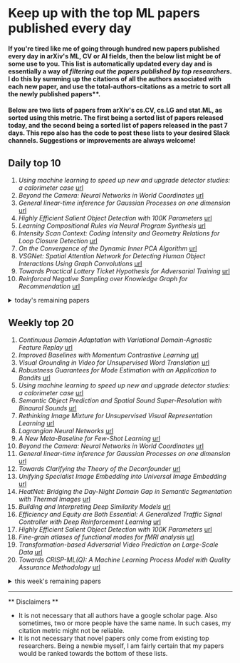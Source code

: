 # Keep up with the top ML papers published every day

#### If you're tired like me of going through hundred new papers published every day in arXiv's ML, CV or AI fields, then the below list might be of some use to you. This list is automatically updated every day and is essentially a way of *filtering out the papers published by top researchers*. I do this by summing up the citations of all the authors associated with each new paper, and use the total-authors-citations as a metric to sort all the newly published papers**. 

#### Below are two lists of papers from arXiv's cs.CV, cs.LG and stat.ML, as sorted using this metric. The first being a sorted list of papers released today, and the second being a sorted list of papers released in the past 7 days. This repo also has the code to post these lists to your desired Slack channels. Suggestions or improvements are always welcome!

## Daily top 10
1. *Using machine learning to speed up new and upgrade detector studies: a calorimeter case* [url](http://arxiv.org/abs/2003.05118)
2. *Beyond the Camera: Neural Networks in World Coordinates* [url](http://arxiv.org/abs/2003.05614)
3. *General linear-time inference for Gaussian Processes on one dimension* [url](http://arxiv.org/abs/2003.05554)
4. *Highly Efficient Salient Object Detection with 100K Parameters* [url](http://arxiv.org/abs/2003.05643)
5. *Learning Compositional Rules via Neural Program Synthesis* [url](http://arxiv.org/abs/2003.05562)
6. *Intensity Scan Context: Coding Intensity and Geometry Relations for Loop Closure Detection* [url](http://arxiv.org/abs/2003.05656)
7. *On the Convergence of the Dynamic Inner PCA Algorithm* [url](http://arxiv.org/abs/2003.05928)
8. *VSGNet: Spatial Attention Network for Detecting Human Object Interactions Using Graph Convolutions* [url](http://arxiv.org/abs/2003.05541)
9. *Towards Practical Lottery Ticket Hypothesis for Adversarial Training* [url](http://arxiv.org/abs/2003.05733)
10. *Reinforced Negative Sampling over Knowledge Graph for Recommendation* [url](http://arxiv.org/abs/2003.05753)
<details><summary>today's remaining papers</summary>
  <ol start=11>
    <li><i>Short-Term Forecasting of CO2 Emission Intensity in Power Grids by Machine Learning</i> <a href="http://arxiv.org/abs/2003.05740">url</a></li>
    <li><i>ZSTAD: Zero-Shot Temporal Activity Detection</i> <a href="http://arxiv.org/abs/2003.05583">url</a></li>
    <li><i>AirSim Drone Racing Lab</i> <a href="http://arxiv.org/abs/2003.05654">url</a></li>
    <li><i>SUOD: A Scalable Unsupervised Outlier Detection Framework</i> <a href="http://arxiv.org/abs/2003.05731">url</a></li>
    <li><i>Deformation Flow Based Two-Stream Network for Lip Reading</i> <a href="http://arxiv.org/abs/2003.05709">url</a></li>
    <li><i>Learning Algebraic Multigrid Using Graph Neural Networks</i> <a href="http://arxiv.org/abs/2003.05744">url</a></li>
    <li><i>Memory-efficient Learning for Large-scale Computational Imaging</i> <a href="http://arxiv.org/abs/2003.05551">url</a></li>
    <li><i>Conditional Convolutions for Instance Segmentation</i> <a href="http://arxiv.org/abs/2003.05664">url</a></li>
    <li><i>Methods of Adaptive Signal Processing on Graphs Using Vertex-Time Autoregressive Models</i> <a href="http://arxiv.org/abs/2003.05729">url</a></li>
    <li><i>DeepURL: Deep Pose Estimation Framework for Underwater Relative Localization</i> <a href="http://arxiv.org/abs/2003.05523">url</a></li>
    <li><i>Towards Photo-Realistic Virtual Try-On by Adaptively Generating$\leftrightarrow$Preserving Image Content</i> <a href="http://arxiv.org/abs/2003.05863">url</a></li>
    <li><i>Open Source Computer Vision-based Layer-wise 3D Printing Analysis</i> <a href="http://arxiv.org/abs/2003.05660">url</a></li>
    <li><i>Learning distributed representations of graphs with Geo2DR</i> <a href="http://arxiv.org/abs/2003.05926">url</a></li>
    <li><i>Deep Vectorization of Technical Drawings</i> <a href="http://arxiv.org/abs/2003.05471">url</a></li>
    <li><i>Deep Learning Assisted CSI Estimation for Joint URLLC and eMBB Resource Allocation</i> <a href="http://arxiv.org/abs/2003.05685">url</a></li>
    <li><i>Low-Rank and Total Variation Regularization and Its Application to Image Recovery</i> <a href="http://arxiv.org/abs/2003.05698">url</a></li>
    <li><i>Online Fast Adaptation and Knowledge Accumulation: a New Approach to Continual Learning</i> <a href="http://arxiv.org/abs/2003.05856">url</a></li>
    <li><i>ConAML: Constrained Adversarial Machine Learning for Cyber-Physical Systems</i> <a href="http://arxiv.org/abs/2003.05631">url</a></li>
    <li><i>SeqXY2SeqZ: Structure Learning for 3D Shapes by Sequentially Predicting 1D Occupancy Segments From 2D Coordinates</i> <a href="http://arxiv.org/abs/2003.05559">url</a></li>
    <li><i>A Mean-field Analysis of Deep ResNet and Beyond: Towards Provable Optimization Via Overparameterization From Depth</i> <a href="http://arxiv.org/abs/2003.05508">url</a></li>
    <li><i>End-to-End Learning Local Multi-view Descriptors for 3D Point Clouds</i> <a href="http://arxiv.org/abs/2003.05855">url</a></li>
    <li><i>EDC3: Ensemble of Deep-Classifiers using Class-specific Copula functions to Improve Semantic Image Segmentation</i> <a href="http://arxiv.org/abs/2003.05710">url</a></li>
    <li><i>Option Discovery in the Absence of Rewards with Manifold Analysis</i> <a href="http://arxiv.org/abs/2003.05878">url</a></li>
    <li><i>Frequency-Tuned Universal Adversarial Attacks</i> <a href="http://arxiv.org/abs/2003.05549">url</a></li>
    <li><i>Topological Effects on Attacks Against Vertex Classification</i> <a href="http://arxiv.org/abs/2003.05822">url</a></li>
    <li><i>Confidence Guided Stereo 3D Object Detection with Split Depth Estimation</i> <a href="http://arxiv.org/abs/2003.05505">url</a></li>
    <li><i>Fisher Deep Domain Adaptation</i> <a href="http://arxiv.org/abs/2003.05636">url</a></li>
    <li><i>Cascade EF-GAN: Progressive Facial Expression Editing with Local Focuses</i> <a href="http://arxiv.org/abs/2003.05905">url</a></li>
    <li><i>Extended Batch Normalization</i> <a href="http://arxiv.org/abs/2003.05569">url</a></li>
    <li><i>Off-policy Policy Evaluation For Sequential Decisions Under Unobserved Confounding</i> <a href="http://arxiv.org/abs/2003.05623">url</a></li>
    <li><i>ARAE: Adversarially Robust Training of Autoencoders Improves Novelty Detection</i> <a href="http://arxiv.org/abs/2003.05669">url</a></li>
    <li><i>Statistical and Topological Properties of Sliced Probability Divergences</i> <a href="http://arxiv.org/abs/2003.05783">url</a></li>
    <li><i>Learning word-referent mappings and concepts from raw inputs</i> <a href="http://arxiv.org/abs/2003.05573">url</a></li>
    <li><i>Arbitrary-Oriented Object Detection with Circular Smooth Label</i> <a href="http://arxiv.org/abs/2003.05597">url</a></li>
    <li><i>IG-RL: Inductive Graph Reinforcement Learning for Massive-Scale Traffic Signal Control</i> <a href="http://arxiv.org/abs/2003.05738">url</a></li>
    <li><i>Machine Learning on Volatile Instances</i> <a href="http://arxiv.org/abs/2003.05649">url</a></li>
    <li><i>Learning to Segment 3D Point Clouds in 2D Image Space</i> <a href="http://arxiv.org/abs/2003.05593">url</a></li>
    <li><i>Fairness by Learning Orthogonal Disentangled Representations</i> <a href="http://arxiv.org/abs/2003.05707">url</a></li>
    <li><i>SynCGAN: Using learnable class specific priors to generate synthetic data for improving classifier performance on cytological images</i> <a href="http://arxiv.org/abs/2003.05712">url</a></li>
    <li><i>Time Series Forecasting Using LSTM Networks: A Symbolic Approach</i> <a href="http://arxiv.org/abs/2003.05672">url</a></li>
    <li><i>Encoder-Decoder Based Convolutional Neural Networks with Multi-Scale-Aware Modules for Crowd Counting</i> <a href="http://arxiv.org/abs/2003.05586">url</a></li>
    <li><i>CPS: Class-level 6D Pose and Shape Estimation From Monocular Images</i> <a href="http://arxiv.org/abs/2003.05848">url</a></li>
    <li><i>Model-Free Algorithm and Regret Analysis for MDPs with Peak Constraints</i> <a href="http://arxiv.org/abs/2003.05555">url</a></li>
    <li><i>Understanding Crowd Flow Movements Using Active-Langevin Model</i> <a href="http://arxiv.org/abs/2003.05626">url</a></li>
    <li><i>Needmining: Identifying micro blog data containing customer needs</i> <a href="http://arxiv.org/abs/2003.05917">url</a></li>
    <li><i>Sentiment Analysis with Contextual Embeddings and Self-Attention</i> <a href="http://arxiv.org/abs/2003.05574">url</a></li>
    <li><i>Inline Detection of DGA Domains Using Side Information</i> <a href="http://arxiv.org/abs/2003.05703">url</a></li>
    <li><i>Cross-modal Multi-task Learning for Graphic Recognition of Caricature Face</i> <a href="http://arxiv.org/abs/2003.05787">url</a></li>
    <li><i>Benign overfitting in the large deviation regime</i> <a href="http://arxiv.org/abs/2003.05838">url</a></li>
    <li><i>Data-based design of stabilizing switching signals for discrete-time switched linear systems</i> <a href="http://arxiv.org/abs/2003.05774">url</a></li>
    <li><i>Stochastic Coordinate Minimization with Progressive Precision for Stochastic Convex Optimization</i> <a href="http://arxiv.org/abs/2003.05482">url</a></li>
    <li><i>A deep belief network-based method to identify proteomic risk markers for Alzheimer disease</i> <a href="http://arxiv.org/abs/2003.05776">url</a></li>
    <li><i>Investigating Entity Knowledge in BERT with Simple Neural End-To-End Entity Linking</i> <a href="http://arxiv.org/abs/2003.05473">url</a></li>
    <li><i>Distributed Hierarchical GPU Parameter Server for Massive Scale Deep Learning Ads Systems</i> <a href="http://arxiv.org/abs/2003.05622">url</a></li>
    <li><i>Top-1 Solution of Multi-Moments in Time Challenge 2019</i> <a href="http://arxiv.org/abs/2003.05837">url</a></li>
    <li><i>Optimal HDR and Depth from Dual Cameras</i> <a href="http://arxiv.org/abs/2003.05907">url</a></li>
    <li><i>Towards a General Theory of Infinite-Width Limits of Neural Classifiers</i> <a href="http://arxiv.org/abs/2003.05884">url</a></li>
    <li><i>PyODDS: An End-to-end Outlier Detection System with Automated Machine Learning</i> <a href="http://arxiv.org/abs/2003.05602">url</a></li>
    <li><i>Explaining Away Attacks Against Neural Networks</i> <a href="http://arxiv.org/abs/2003.05748">url</a></li>
    <li><i>Unified Image and Video Saliency Modeling</i> <a href="http://arxiv.org/abs/2003.05477">url</a></li>
    <li><i>Towards High-Fidelity 3D Face Reconstruction from In-the-Wild Images Using Graph Convolutional Networks</i> <a href="http://arxiv.org/abs/2003.05653">url</a></li>
    <li><i>SASL: Saliency-Adaptive Sparsity Learning for Neural Network Acceleration</i> <a href="http://arxiv.org/abs/2003.05891">url</a></li>
    <li><i>Truncated Inference for Latent Variable Optimization Problems: Application to Robust Estimation and Learning</i> <a href="http://arxiv.org/abs/2003.05886">url</a></li>
    <li><i>Data-Driven Deep Learning to Design Pilot and Channel Estimator For Massive MIMO</i> <a href="http://arxiv.org/abs/2003.05875">url</a></li>
    <li><i>Characterization of hot stellar systems with confidence</i> <a href="http://arxiv.org/abs/2003.05777">url</a></li>
    <li><i>Hyper-Parameter Optimization: A Review of Algorithms and Applications</i> <a href="http://arxiv.org/abs/2003.05689">url</a></li>
    <li><i>Skeleton Based Action Recognition using a Stacked Denoising Autoencoder with Constraints of Privileged Information</i> <a href="http://arxiv.org/abs/2003.05684">url</a></li>
    <li><i>Privacy Preserving Point-of-interest Recommendation Using Decentralized Matrix Factorization</i> <a href="http://arxiv.org/abs/2003.05610">url</a></li>
    <li><i>Softmax Splatting for Video Frame Interpolation</i> <a href="http://arxiv.org/abs/2003.05534">url</a></li>
    <li><i>A Survey of Adversarial Learning on Graphs</i> <a href="http://arxiv.org/abs/2003.05730">url</a></li>
  </ol>
</details>

## Weekly top 20
1. *Continuous Domain Adaptation with Variational Domain-Agnostic Feature Replay* [url](http://arxiv.org/abs/2003.04382)
2. *Improved Baselines with Momentum Contrastive Learning* [url](http://arxiv.org/abs/2003.04297)
3. *Visual Grounding in Video for Unsupervised Word Translation* [url](http://arxiv.org/abs/2003.05078)
4. *Robustness Guarantees for Mode Estimation with an Application to Bandits* [url](http://arxiv.org/abs/2003.02932)
5. *Using machine learning to speed up new and upgrade detector studies: a calorimeter case* [url](http://arxiv.org/abs/2003.05118)
6. *Semantic Object Prediction and Spatial Sound Super-Resolution with Binaural Sounds* [url](http://arxiv.org/abs/2003.04210)
7. *Rethinking Image Mixture for Unsupervised Visual Representation Learning* [url](http://arxiv.org/abs/2003.05438)
8. *Lagrangian Neural Networks* [url](http://arxiv.org/abs/2003.04630)
9. *A New Meta-Baseline for Few-Shot Learning* [url](http://arxiv.org/abs/2003.04390)
10. *Beyond the Camera: Neural Networks in World Coordinates* [url](http://arxiv.org/abs/2003.05614)
11. *General linear-time inference for Gaussian Processes on one dimension* [url](http://arxiv.org/abs/2003.05554)
12. *Towards Clarifying the Theory of the Deconfounder* [url](http://arxiv.org/abs/2003.04948)
13. *Unifying Specialist Image Embedding into Universal Image Embedding* [url](http://arxiv.org/abs/2003.03701)
14. *HeatNet: Bridging the Day-Night Domain Gap in Semantic Segmentation with Thermal Images* [url](http://arxiv.org/abs/2003.04645)
15. *Building and Interpreting Deep Similarity Models* [url](http://arxiv.org/abs/2003.05431)
16. *Efficiency and Equity are Both Essential: A Generalized Traffic Signal Controller with Deep Reinforcement Learning* [url](http://arxiv.org/abs/2003.04046)
17. *Highly Efficient Salient Object Detection with 100K Parameters* [url](http://arxiv.org/abs/2003.05643)
18. *Fine-grain atlases of functional modes for fMRI analysis* [url](http://arxiv.org/abs/2003.05405)
19. *Transformation-based Adversarial Video Prediction on Large-Scale Data* [url](http://arxiv.org/abs/2003.04035)
20. *Towards CRISP-ML(Q): A Machine Learning Process Model with Quality Assurance Methodology* [url](http://arxiv.org/abs/2003.05155)
<details><summary>this week's remaining papers</summary>
  <ol start=21>
    <li><i>Context-aware Non-linear and Neural Attentive Knowledge-based Models for Grade Prediction</i> <a href="http://arxiv.org/abs/2003.05063">url</a></li>
    <li><i>The MineRL Competition on Sample-Efficient Reinforcement Learning Using Human Priors: A Retrospective</i> <a href="http://arxiv.org/abs/2003.05012">url</a></li>
    <li><i>Transferable Task Execution from Pixels through Deep Planning Domain Learning</i> <a href="http://arxiv.org/abs/2003.03726">url</a></li>
    <li><i>Trends and Advancements in Deep Neural Network Communication</i> <a href="http://arxiv.org/abs/2003.03320">url</a></li>
    <li><i>Learning Compositional Rules via Neural Program Synthesis</i> <a href="http://arxiv.org/abs/2003.05562">url</a></li>
    <li><i>Meta-learning curiosity algorithms</i> <a href="http://arxiv.org/abs/2003.05325">url</a></li>
    <li><i>Trajectory Grouping with Curvature Regularization for Tubular Structure Tracking</i> <a href="http://arxiv.org/abs/2003.03710">url</a></li>
    <li><i>No Surprises: Training Robust Lung Nodule Detection for Low-Dose CT Scans by Augmenting with Adversarial Attacks</i> <a href="http://arxiv.org/abs/2003.03824">url</a></li>
    <li><i>Closure Properties for Private Classification and Online Prediction</i> <a href="http://arxiv.org/abs/2003.04509">url</a></li>
    <li><i>Compositional Convolutional Neural Networks: A Deep Architecture with Innate Robustness to Partial Occlusion</i> <a href="http://arxiv.org/abs/2003.04490">url</a></li>
    <li><i>Interpolated Adjoint Method for Neural ODEs</i> <a href="http://arxiv.org/abs/2003.05271">url</a></li>
    <li><i>A Benchmark for Temporal Color Constancy</i> <a href="http://arxiv.org/abs/2003.03763">url</a></li>
    <li><i>hp-VPINNs: Variational Physics-Informed Neural Networks With Domain Decomposition</i> <a href="http://arxiv.org/abs/2003.05385">url</a></li>
    <li><i>CASIA-SURF CeFA: A Benchmark for Multi-modal Cross-ethnicity Face Anti-spoofing</i> <a href="http://arxiv.org/abs/2003.05136">url</a></li>
    <li><i>Improving Neural Named Entity Recognition with Gazetteers</i> <a href="http://arxiv.org/abs/2003.03072">url</a></li>
    <li><i>Stable Policy Optimization via Off-Policy Divergence Regularization</i> <a href="http://arxiv.org/abs/2003.04108">url</a></li>
    <li><i>Cloth in the Wind: A Case Study of Physical Measurement through Simulation</i> <a href="http://arxiv.org/abs/2003.05065">url</a></li>
    <li><i>Learning entropy production via neural networks</i> <a href="http://arxiv.org/abs/2003.04166">url</a></li>
    <li><i>Inferring Spatial Uncertainty in Object Detection</i> <a href="http://arxiv.org/abs/2003.03644">url</a></li>
    <li><i>Lung Infection Quantification of COVID-19 in CT Images with Deep Learning</i> <a href="http://arxiv.org/abs/2003.04655">url</a></li>
    <li><i>Reinforcement Learning Based Cooperative Coded Caching under Dynamic Popularities in Ultra-Dense Networks</i> <a href="http://arxiv.org/abs/2003.03758">url</a></li>
    <li><i>Learning Predictive Representations for Deformable Objects Using Contrastive Estimation</i> <a href="http://arxiv.org/abs/2003.05436">url</a></li>
    <li><i>Domain Adversarial Training for Infrared-colour Person Re-Identification</i> <a href="http://arxiv.org/abs/2003.04191">url</a></li>
    <li><i>Multi-modal Self-Supervision from Generalized Data Transformations</i> <a href="http://arxiv.org/abs/2003.04298">url</a></li>
    <li><i>Graph Convolutional Auto-encoder with Bi-decoder and Adaptive-sharing Adjacency</i> <a href="http://arxiv.org/abs/2003.04508">url</a></li>
    <li><i>Sampling on Graphs: From Theory to Applications</i> <a href="http://arxiv.org/abs/2003.03957">url</a></li>
    <li><i>Intensity Scan Context: Coding Intensity and Geometry Relations for Loop Closure Detection</i> <a href="http://arxiv.org/abs/2003.05656">url</a></li>
    <li><i>On the Convergence of the Dynamic Inner PCA Algorithm</i> <a href="http://arxiv.org/abs/2003.05928">url</a></li>
    <li><i>Explanation-Based Tuning of Opaque Machine Learners with Application to Paper Recommendation</i> <a href="http://arxiv.org/abs/2003.04315">url</a></li>
    <li><i>Toward Cross-Domain Speech Recognition with End-to-End Models</i> <a href="http://arxiv.org/abs/2003.04194">url</a></li>
    <li><i>VSGNet: Spatial Attention Network for Detecting Human Object Interactions Using Graph Convolutions</i> <a href="http://arxiv.org/abs/2003.05541">url</a></li>
    <li><i>Automatic Machine Learning Derived from Scholarly Big Data</i> <a href="http://arxiv.org/abs/2003.03470">url</a></li>
    <li><i>DIBS: Diversity inducing Information Bottleneck in Model Ensembles</i> <a href="http://arxiv.org/abs/2003.04514">url</a></li>
    <li><i>PANDA: A Gigapixel-level Human-centric Video Dataset</i> <a href="http://arxiv.org/abs/2003.04852">url</a></li>
    <li><i>Learning Complexity of Simulated Annealing</i> <a href="http://arxiv.org/abs/2003.02981">url</a></li>
    <li><i>Convolutional Occupancy Networks</i> <a href="http://arxiv.org/abs/2003.04618">url</a></li>
    <li><i>Gauge Equivariant Mesh CNNs: Anisotropic convolutions on geometric graphs</i> <a href="http://arxiv.org/abs/2003.05425">url</a></li>
    <li><i>Learning Video Object Segmentation from Unlabeled Videos</i> <a href="http://arxiv.org/abs/2003.05020">url</a></li>
    <li><i>ReActNet: Towards Precise Binary Neural Network with Generalized Activation Functions</i> <a href="http://arxiv.org/abs/2003.03488">url</a></li>
    <li><i>FlowFusion: Dynamic Dense RGB-D SLAM Based on Optical Flow</i> <a href="http://arxiv.org/abs/2003.05102">url</a></li>
    <li><i>Cross-Modal Food Retrieval: Learning a Joint Embedding of Food Images and Recipes with Semantic Consistency and Attention Mechanism</i> <a href="http://arxiv.org/abs/2003.03955">url</a></li>
    <li><i>Guided Generative Adversarial Neural Network for Representation Learning and High Fidelity Audio Generation using Fewer Labelled Audio Data</i> <a href="http://arxiv.org/abs/2003.02836">url</a></li>
    <li><i>Integrating Physics-Based Modeling with Machine Learning: A Survey</i> <a href="http://arxiv.org/abs/2003.04919">url</a></li>
    <li><i>Towards Practical Lottery Ticket Hypothesis for Adversarial Training</i> <a href="http://arxiv.org/abs/2003.05733">url</a></li>
    <li><i>ReZero is All You Need: Fast Convergence at Large Depth</i> <a href="http://arxiv.org/abs/2003.04887">url</a></li>
    <li><i>TensorFlow Quantum: A Software Framework for Quantum Machine Learning</i> <a href="http://arxiv.org/abs/2003.02989">url</a></li>
    <li><i>Reinforced Negative Sampling over Knowledge Graph for Recommendation</i> <a href="http://arxiv.org/abs/2003.05753">url</a></li>
    <li><i>Short-Term Forecasting of CO2 Emission Intensity in Power Grids by Machine Learning</i> <a href="http://arxiv.org/abs/2003.05740">url</a></li>
    <li><i>Metric-Scale Truncation-Robust Heatmaps for 3D Human Pose Estimation</i> <a href="http://arxiv.org/abs/2003.02953">url</a></li>
    <li><i>Adaptive Offline Quintuplet Loss for Image-Text Matching</i> <a href="http://arxiv.org/abs/2003.03669">url</a></li>
    <li><i>Automated discovery of a robust interatomic potential for aluminum</i> <a href="http://arxiv.org/abs/2003.04934">url</a></li>
    <li><i>Ternary Compression for Communication-Efficient Federated Learning</i> <a href="http://arxiv.org/abs/2003.03564">url</a></li>
    <li><i>ZSTAD: Zero-Shot Temporal Activity Detection</i> <a href="http://arxiv.org/abs/2003.05583">url</a></li>
    <li><i>LC-GAN: Image-to-image Translation Based on Generative Adversarial Network for Endoscopic Images</i> <a href="http://arxiv.org/abs/2003.04949">url</a></li>
    <li><i>AirSim Drone Racing Lab</i> <a href="http://arxiv.org/abs/2003.05654">url</a></li>
    <li><i>A Tracking System For Baseball Game Reconstruction</i> <a href="http://arxiv.org/abs/2003.03856">url</a></li>
    <li><i>Cascaded Human-Object Interaction Recognition</i> <a href="http://arxiv.org/abs/2003.04262">url</a></li>
    <li><i>On the Robustness of Cooperative Multi-Agent Reinforcement Learning</i> <a href="http://arxiv.org/abs/2003.03722">url</a></li>
    <li><i>Towards a predictive spatio-temporal representation of brain data</i> <a href="http://arxiv.org/abs/2003.03290">url</a></li>
    <li><i>Generalized Policy Elimination: an efficient algorithm for Nonparametric Contextual Bandits</i> <a href="http://arxiv.org/abs/2003.02873">url</a></li>
    <li><i>A Survey on Deep Hashing Methods</i> <a href="http://arxiv.org/abs/2003.03369">url</a></li>
    <li><i>Convolutional Kernel Networks for Graph-Structured Data</i> <a href="http://arxiv.org/abs/2003.05189">url</a></li>
    <li><i>TorchIO: a Python library for efficient loading, preprocessing, augmentation and patch-based sampling of medical images in deep learning</i> <a href="http://arxiv.org/abs/2003.04696">url</a></li>
    <li><i>Forgetting Outside the Box: Scrubbing Deep Networks of Information Accessible from Input-Output Observations</i> <a href="http://arxiv.org/abs/2003.02960">url</a></li>
    <li><i>Tackling real noisy reverberant meetings with all-neural source separation, counting, and diarization system</i> <a href="http://arxiv.org/abs/2003.03987">url</a></li>
    <li><i>Benchmarking TinyML Systems: Challenges and Direction</i> <a href="http://arxiv.org/abs/2003.04821">url</a></li>
    <li><i>SUOD: A Scalable Unsupervised Outlier Detection Framework</i> <a href="http://arxiv.org/abs/2003.05731">url</a></li>
    <li><i>AL2: Progressive Activation Loss for Learning General Representations in Classification Neural Networks</i> <a href="http://arxiv.org/abs/2003.03633">url</a></li>
    <li><i>Deformation Flow Based Two-Stream Network for Lip Reading</i> <a href="http://arxiv.org/abs/2003.05709">url</a></li>
    <li><i>Pseudo-Convolutional Policy Gradient for Sequence-to-Sequence Lip-Reading</i> <a href="http://arxiv.org/abs/2003.03983">url</a></li>
    <li><i>Can We Read Speech Beyond the Lips? Rethinking RoI Selection for Deep Visual Speech Recognition</i> <a href="http://arxiv.org/abs/2003.03206">url</a></li>
    <li><i>Learning Algebraic Multigrid Using Graph Neural Networks</i> <a href="http://arxiv.org/abs/2003.05744">url</a></li>
    <li><i>Dropout: Explicit Forms and Capacity Control</i> <a href="http://arxiv.org/abs/2003.03397">url</a></li>
    <li><i>Frequency Bias in Neural Networks for Input of Non-Uniform Density</i> <a href="http://arxiv.org/abs/2003.04560">url</a></li>
    <li><i>Hierarchical Human Parsing with Typed Part-Relation Reasoning</i> <a href="http://arxiv.org/abs/2003.04845">url</a></li>
    <li><i>Graphs, Convolutions, and Neural Networks</i> <a href="http://arxiv.org/abs/2003.03777">url</a></li>
    <li><i>Memory-efficient Learning for Large-scale Computational Imaging</i> <a href="http://arxiv.org/abs/2003.05551">url</a></li>
    <li><i>Manifold Regularization for Adversarial Robustness</i> <a href="http://arxiv.org/abs/2003.04286">url</a></li>
    <li><i>Exploiting Verified Neural Networks via Floating Point Numerical Error</i> <a href="http://arxiv.org/abs/2003.03021">url</a></li>
    <li><i>Conditional Convolutions for Instance Segmentation</i> <a href="http://arxiv.org/abs/2003.05664">url</a></li>
    <li><i>A deep learning-facilitated radiomics solution for the prediction of lung lesion shrinkage in non-small cell lung cancer trials</i> <a href="http://arxiv.org/abs/2003.02943">url</a></li>
    <li><i>A Neuro-AI Interface for Evaluating Generative Adversarial Networks</i> <a href="http://arxiv.org/abs/2003.03193">url</a></li>
    <li><i>When Deep Learning Meets Data Alignment: A Review on Deep Registration Networks (DRNs)</i> <a href="http://arxiv.org/abs/2003.03167">url</a></li>
    <li><i>Anomaly Detection in Beehives using Deep Recurrent Autoencoders</i> <a href="http://arxiv.org/abs/2003.04576">url</a></li>
    <li><i>Bayesian optimization of variable-size design space problems</i> <a href="http://arxiv.org/abs/2003.03300">url</a></li>
    <li><i>PL${}_{1}$P -- Point-line Minimal Problems under Partial Visibility in Three Views</i> <a href="http://arxiv.org/abs/2003.05015">url</a></li>
    <li><i>Wide-minima Density Hypothesis and the Explore-Exploit Learning Rate Schedule</i> <a href="http://arxiv.org/abs/2003.03977">url</a></li>
    <li><i>Time-varying Gaussian Process Bandit Optimization with Non-constant Evaluation Time</i> <a href="http://arxiv.org/abs/2003.04691">url</a></li>
    <li><i>FormulaZero: Distributionally Robust Online Adaptation via Offline Population Synthesis</i> <a href="http://arxiv.org/abs/2003.03900">url</a></li>
    <li><i>Methods of Adaptive Signal Processing on Graphs Using Vertex-Time Autoregressive Models</i> <a href="http://arxiv.org/abs/2003.05729">url</a></li>
    <li><i>DeLTra: Deep Light Transport for Projector-Camera Systems</i> <a href="http://arxiv.org/abs/2003.03040">url</a></li>
    <li><i>IntrA: 3D Intracranial Aneurysm Dataset for Deep Learning</i> <a href="http://arxiv.org/abs/2003.02920">url</a></li>
    <li><i>KALE: When Energy-Based Learning Meets Adversarial Training</i> <a href="http://arxiv.org/abs/2003.05033">url</a></li>
    <li><i>Approximate is Good Enough: Probabilistic Variants of Dimensional and Margin Complexity</i> <a href="http://arxiv.org/abs/2003.04180">url</a></li>
    <li><i>DeepURL: Deep Pose Estimation Framework for Underwater Relative Localization</i> <a href="http://arxiv.org/abs/2003.05523">url</a></li>
    <li><i>Distributional Robustness and Regularization in Reinforcement Learning</i> <a href="http://arxiv.org/abs/2003.02894">url</a></li>
    <li><i>Towards Photo-Realistic Virtual Try-On by Adaptively Generating$\leftrightarrow$Preserving Image Content</i> <a href="http://arxiv.org/abs/2003.05863">url</a></li>
    <li><i>SuperMix: Supervising the Mixing Data Augmentation</i> <a href="http://arxiv.org/abs/2003.05034">url</a></li>
    <li><i>Endoscopy disease detection challenge 2020</i> <a href="http://arxiv.org/abs/2003.03376">url</a></li>
    <li><i>Reconstruction of 3D flight trajectories from ad-hoc camera networks</i> <a href="http://arxiv.org/abs/2003.04784">url</a></li>
    <li><i>Open Source Computer Vision-based Layer-wise 3D Printing Analysis</i> <a href="http://arxiv.org/abs/2003.05660">url</a></li>
    <li><i>New advances in enumerative biclustering algorithms with online partitioning</i> <a href="http://arxiv.org/abs/2003.04726">url</a></li>
    <li><i>$Π-$nets: Deep Polynomial Neural Networks</i> <a href="http://arxiv.org/abs/2003.03828">url</a></li>
    <li><i>SimLoss: Class Similarities in Cross Entropy</i> <a href="http://arxiv.org/abs/2003.03182">url</a></li>
    <li><i>Large-scale benchmark study of survival prediction methods using multi-omics data</i> <a href="http://arxiv.org/abs/2003.03621">url</a></li>
    <li><i>Zooming for Efficient Model-Free Reinforcement Learning in Metric Spaces</i> <a href="http://arxiv.org/abs/2003.04069">url</a></li>
    <li><i>Detecting and Characterizing Bots that Commit Code</i> <a href="http://arxiv.org/abs/2003.03172">url</a></li>
    <li><i>The growing echo chamber of social media: Measuring temporal and social contagion dynamics for over 150 languages on Twitter for 2009--2020</i> <a href="http://arxiv.org/abs/2003.03667">url</a></li>
    <li><i>Learning distributed representations of graphs with Geo2DR</i> <a href="http://arxiv.org/abs/2003.05926">url</a></li>
    <li><i>Collaborative Learning of Semi-Supervised Clustering and Classification for Labeling Uncurated Data</i> <a href="http://arxiv.org/abs/2003.04261">url</a></li>
    <li><i>Semi-Supervised StyleGAN for Disentanglement Learning</i> <a href="http://arxiv.org/abs/2003.03461">url</a></li>
    <li><i>Rapid AI Development Cycle for the Coronavirus (COVID-19) Pandemic: Initial Results for Automated Detection & Patient Monitoring using Deep Learning CT Image Analysis</i> <a href="http://arxiv.org/abs/2003.05037">url</a></li>
    <li><i>Improving noise robust automatic speech recognition with single-channel time-domain enhancement network</i> <a href="http://arxiv.org/abs/2003.03998">url</a></li>
    <li><i>Inverse Feature Learning: Feature learning based on Representation Learning of Error</i> <a href="http://arxiv.org/abs/2003.03689">url</a></li>
    <li><i>Learning-Based Human Segmentation and Velocity Estimation Using Automatic Labeled LiDAR Sequence for Training</i> <a href="http://arxiv.org/abs/2003.05093">url</a></li>
    <li><i>Deep learning for prediction of population health costs</i> <a href="http://arxiv.org/abs/2003.03466">url</a></li>
    <li><i>Cryptanalytic Extraction of Neural Network Models</i> <a href="http://arxiv.org/abs/2003.04884">url</a></li>
    <li><i>Deep Vectorization of Technical Drawings</i> <a href="http://arxiv.org/abs/2003.05471">url</a></li>
    <li><i>Noise Estimation Using Density Estimation for Self-Supervised Multimodal Learning</i> <a href="http://arxiv.org/abs/2003.03186">url</a></li>
    <li><i>Deep Learning Assisted CSI Estimation for Joint URLLC and eMBB Resource Allocation</i> <a href="http://arxiv.org/abs/2003.05685">url</a></li>
    <li><i>Automatic Curriculum Learning For Deep RL: A Short Survey</i> <a href="http://arxiv.org/abs/2003.04664">url</a></li>
    <li><i>Communication-Efficient Massive UAV Online Path Control: Federated Learning Meets Mean-Field Game Theory</i> <a href="http://arxiv.org/abs/2003.04451">url</a></li>
    <li><i>Joint Parameter-and-Bandwidth Allocation for Improving the Efficiency of Partitioned Edge Learning</i> <a href="http://arxiv.org/abs/2003.04544">url</a></li>
    <li><i>TaskNorm: Rethinking Batch Normalization for Meta-Learning</i> <a href="http://arxiv.org/abs/2003.03284">url</a></li>
    <li><i>Low-Rank and Total Variation Regularization and Its Application to Image Recovery</i> <a href="http://arxiv.org/abs/2003.05698">url</a></li>
    <li><i>Equalization Loss for Long-Tailed Object Recognition</i> <a href="http://arxiv.org/abs/2003.05176">url</a></li>
    <li><i>Online Meta-Critic Learning for Off-Policy Actor-Critic Methods</i> <a href="http://arxiv.org/abs/2003.05334">url</a></li>
    <li><i>Pixel-In-Pixel Net: Towards Efficient Facial Landmark Detection in the Wild</i> <a href="http://arxiv.org/abs/2003.03771">url</a></li>
    <li><i>Online Fast Adaptation and Knowledge Accumulation: a New Approach to Continual Learning</i> <a href="http://arxiv.org/abs/2003.05856">url</a></li>
    <li><i>Deep Blind Video Super-resolution</i> <a href="http://arxiv.org/abs/2003.04716">url</a></li>
    <li><i>Clean-Label Backdoor Attacks on Video Recognition Models</i> <a href="http://arxiv.org/abs/2003.03030">url</a></li>
    <li><i>Cost-Sensitive Portfolio Selection via Deep Reinforcement Learning</i> <a href="http://arxiv.org/abs/2003.03051">url</a></li>
    <li><i>Smart Train Operation Algorithms based on Expert Knowledge and Reinforcement Learning</i> <a href="http://arxiv.org/abs/2003.03327">url</a></li>
    <li><i>BiDet: An Efficient Binarized Object Detector</i> <a href="http://arxiv.org/abs/2003.03961">url</a></li>
    <li><i>A Mobile Robot Hand-Arm Teleoperation System by Vision and IMU</i> <a href="http://arxiv.org/abs/2003.05212">url</a></li>
    <li><i>Improving Training on Noisy Stuctured Labels</i> <a href="http://arxiv.org/abs/2003.03862">url</a></li>
    <li><i>IMRAM: Iterative Matching with Recurrent Attention Memory for Cross-Modal Image-Text Retrieval</i> <a href="http://arxiv.org/abs/2003.03772">url</a></li>
    <li><i>ConAML: Constrained Adversarial Machine Learning for Cyber-Physical Systems</i> <a href="http://arxiv.org/abs/2003.05631">url</a></li>
    <li><i>What is the State of Neural Network Pruning?</i> <a href="http://arxiv.org/abs/2003.03033">url</a></li>
    <li><i>Video2Commonsense: Generating Commonsense Descriptions to Enrich Video Captioning</i> <a href="http://arxiv.org/abs/2003.05162">url</a></li>
    <li><i>Recognizing Affiliation: Using Behavioural Traces to Predict the Quality of Social Interactions in Online Games</i> <a href="http://arxiv.org/abs/2003.03438">url</a></li>
    <li><i>Metafeatures-based Rule-Extraction for Classifiers on Behavioral and Textual Data</i> <a href="http://arxiv.org/abs/2003.04792">url</a></li>
    <li><i>Deep Active Inference for Autonomous Robot Navigation</i> <a href="http://arxiv.org/abs/2003.03220">url</a></li>
    <li><i>Hierarchical Kinematic Human Mesh Recovery</i> <a href="http://arxiv.org/abs/2003.04232">url</a></li>
    <li><i>SeqXY2SeqZ: Structure Learning for 3D Shapes by Sequentially Predicting 1D Occupancy Segments From 2D Coordinates</i> <a href="http://arxiv.org/abs/2003.05559">url</a></li>
    <li><i>Gaussian Graphical Model exploration and selection in high dimension low sample size setting</i> <a href="http://arxiv.org/abs/2003.05169">url</a></li>
    <li><i>Implementation of Deep Neural Networks to Classify EEG Signals using Gramian Angular Summation Field for Epilepsy Diagnosis</i> <a href="http://arxiv.org/abs/2003.04534">url</a></li>
    <li><i>Integrating Acting, Planning and Learning in Hierarchical Operational Models</i> <a href="http://arxiv.org/abs/2003.03932">url</a></li>
    <li><i>A Mean-field Analysis of Deep ResNet and Beyond: Towards Provable Optimization Via Overparameterization From Depth</i> <a href="http://arxiv.org/abs/2003.05508">url</a></li>
    <li><i>Variational Inference for Deep Probabilistic Canonical Correlation Analysis</i> <a href="http://arxiv.org/abs/2003.04292">url</a></li>
    <li><i>Trusted Confidence Bounds for Learning Enabled Cyber-Physical Systems</i> <a href="http://arxiv.org/abs/2003.05107">url</a></li>
    <li><i>Natural Language QA Approaches using Reasoning with External Knowledge</i> <a href="http://arxiv.org/abs/2003.03446">url</a></li>
    <li><i>DADA: Differentiable Automatic Data Augmentation</i> <a href="http://arxiv.org/abs/2003.03780">url</a></li>
    <li><i>HEMlets PoSh: Learning Part-Centric Heatmap Triplets for 3D Human Pose and Shape Estimation</i> <a href="http://arxiv.org/abs/2003.04894">url</a></li>
    <li><i>A Corpus for Detecting High-Context Medical Conditions in Intensive Care Patient Notes Focusing on Frequently Readmitted Patients</i> <a href="http://arxiv.org/abs/2003.03044">url</a></li>
    <li><i>Neural-Swarm: Decentralized Close-Proximity Multirotor Control Using Learned Interactions</i> <a href="http://arxiv.org/abs/2003.02992">url</a></li>
    <li><i>D3Feat: Joint Learning of Dense Detection and Description of 3D Local Features</i> <a href="http://arxiv.org/abs/2003.03164">url</a></li>
    <li><i>Uncertainty depth estimation with gated images for 3D reconstruction</i> <a href="http://arxiv.org/abs/2003.05122">url</a></li>
    <li><i>Bundle Adjustment on a Graph Processor</i> <a href="http://arxiv.org/abs/2003.03134">url</a></li>
    <li><i>Progressive Growing of Neural ODEs</i> <a href="http://arxiv.org/abs/2003.03695">url</a></li>
    <li><i>End-to-End Learning Local Multi-view Descriptors for 3D Point Clouds</i> <a href="http://arxiv.org/abs/2003.05855">url</a></li>
    <li><i>Contextual Blocking Bandits</i> <a href="http://arxiv.org/abs/2003.03426">url</a></li>
    <li><i>Knowledge distillation via adaptive instance normalization</i> <a href="http://arxiv.org/abs/2003.04289">url</a></li>
    <li><i>Label-Driven Reconstruction for Domain Adaptation in Semantic Segmentation</i> <a href="http://arxiv.org/abs/2003.04614">url</a></li>
    <li><i>Context-Aware Domain Adaptation in Semantic Segmentation</i> <a href="http://arxiv.org/abs/2003.04010">url</a></li>
    <li><i>Faster ILOD: Incremental Learning for Object Detectors based on Faster RCNN</i> <a href="http://arxiv.org/abs/2003.03901">url</a></li>
    <li><i>Flexible numerical optimization with ensmallen</i> <a href="http://arxiv.org/abs/2003.04103">url</a></li>
    <li><i>Deep Learning Algorithms for Rotating Machinery Intelligent Diagnosis: An Open Source Benchmark Study</i> <a href="http://arxiv.org/abs/2003.03315">url</a></li>
    <li><i>EDC3: Ensemble of Deep-Classifiers using Class-specific Copula functions to Improve Semantic Image Segmentation</i> <a href="http://arxiv.org/abs/2003.05710">url</a></li>
    <li><i>How to Train Your Super-Net: An Analysis of Training Heuristics in Weight-Sharing NAS</i> <a href="http://arxiv.org/abs/2003.04276">url</a></li>
    <li><i>Option Discovery in the Absence of Rewards with Manifold Analysis</i> <a href="http://arxiv.org/abs/2003.05878">url</a></li>
    <li><i>Computer Aided Diagnosis for Spitzoid lesions classification using Artificial Intelligence techniques</i> <a href="http://arxiv.org/abs/2003.04745">url</a></li>
    <li><i>Active Model Estimation in Markov Decision Processes</i> <a href="http://arxiv.org/abs/2003.03297">url</a></li>
    <li><i>A Simulation Study of Bandit Algorithms to Address External Validity of Software Fault Prediction</i> <a href="http://arxiv.org/abs/2003.05094">url</a></li>
    <li><i>Neural Operator: Graph Kernel Network for Partial Differential Equations</i> <a href="http://arxiv.org/abs/2003.03485">url</a></li>
    <li><i>Frequency-Tuned Universal Adversarial Attacks</i> <a href="http://arxiv.org/abs/2003.05549">url</a></li>
    <li><i>Moving Target Monte Carlo</i> <a href="http://arxiv.org/abs/2003.04873">url</a></li>
    <li><i>On the Texture Bias for Few-Shot CNN Segmentation</i> <a href="http://arxiv.org/abs/2003.04052">url</a></li>
    <li><i>Off-Road Drivable Area Extraction Using 3D LiDAR Data</i> <a href="http://arxiv.org/abs/2003.04780">url</a></li>
    <li><i>Discovering Symmetry Invariants and Conserved Quantities by Interpreting Siamese Neural Networks</i> <a href="http://arxiv.org/abs/2003.04299">url</a></li>
    <li><i>Learning Diverse Fashion Collocation by Neural Graph Filtering</i> <a href="http://arxiv.org/abs/2003.04888">url</a></li>
    <li><i>Automated detection of pitting and stress corrosion cracks in used nuclear fuel dry storage canisters using residual neural networks</i> <a href="http://arxiv.org/abs/2003.03241">url</a></li>
    <li><i>Improving IoT Analytics through Selective Edge Execution</i> <a href="http://arxiv.org/abs/2003.03588">url</a></li>
    <li><i>xCos: An Explainable Cosine Metric for Face Verification Task</i> <a href="http://arxiv.org/abs/2003.05383">url</a></li>
    <li><i>Causal Interaction Trees: Tree-Based Subgroup Identification for Observational Data</i> <a href="http://arxiv.org/abs/2003.03042">url</a></li>
    <li><i>Brazilian Lyrics-Based Music Genre Classification Using a BLSTM Network</i> <a href="http://arxiv.org/abs/2003.05377">url</a></li>
    <li><i>Incremental Few-Shot Object Detection</i> <a href="http://arxiv.org/abs/2003.04668">url</a></li>
    <li><i>Disrupting Resilient Criminal Networks through Data Analysis: The case of Sicilian Mafia</i> <a href="http://arxiv.org/abs/2003.05303">url</a></li>
    <li><i>Security of Distributed Machine Learning: A Game-Theoretic Approach to Design Secure DSVM</i> <a href="http://arxiv.org/abs/2003.04735">url</a></li>
    <li><i>Cross-View Tracking for Multi-Human 3D Pose Estimation at over 100 FPS</i> <a href="http://arxiv.org/abs/2003.03972">url</a></li>
    <li><i>Multi-level Context Gating of Embedded Collective Knowledge for Medical Image Segmentation</i> <a href="http://arxiv.org/abs/2003.05056">url</a></li>
    <li><i>Rethinking Sparse Gaussian Processes: Bayesian Approaches to Inducing-Variable Approximations</i> <a href="http://arxiv.org/abs/2003.03080">url</a></li>
    <li><i>Single-view 2D CNNs with Fully Automatic Non-nodule Categorization for False Positive Reduction in Pulmonary Nodule Detection</i> <a href="http://arxiv.org/abs/2003.04454">url</a></li>
    <li><i>Data Warehouse and Decision Support on Integrated Crop Big Data</i> <a href="http://arxiv.org/abs/2003.04470">url</a></li>
    <li><i>Tracking Road Users using Constraint Programming</i> <a href="http://arxiv.org/abs/2003.04468">url</a></li>
    <li><i>Kernel Quantization for Efficient Network Compression</i> <a href="http://arxiv.org/abs/2003.05148">url</a></li>
    <li><i>Topological Effects on Attacks Against Vertex Classification</i> <a href="http://arxiv.org/abs/2003.05822">url</a></li>
    <li><i>Spine intervertebral disc labeling using a fully convolutional redundant counting model</i> <a href="http://arxiv.org/abs/2003.04387">url</a></li>
    <li><i>Automatic segmentation of spinal multiple sclerosis lesions: How to generalize across MRI contrasts?</i> <a href="http://arxiv.org/abs/2003.04377">url</a></li>
    <li><i>Confidence Guided Stereo 3D Object Detection with Split Depth Estimation</i> <a href="http://arxiv.org/abs/2003.05505">url</a></li>
    <li><i>Domain Adaptation with Conditional Distribution Matching and Generalized Label Shift</i> <a href="http://arxiv.org/abs/2003.04475">url</a></li>
    <li><i>Adversarial Attacks on Probabilistic Autoregressive Forecasting Models</i> <a href="http://arxiv.org/abs/2003.03778">url</a></li>
    <li><i>FuDGE: Functional Differential Graph Estimation with fully and discretely observed curves</i> <a href="http://arxiv.org/abs/2003.05402">url</a></li>
    <li><i>Fisher Deep Domain Adaptation</i> <a href="http://arxiv.org/abs/2003.05636">url</a></li>
    <li><i>Robust, Occlusion-aware Pose Estimation for Objects Grasped by Adaptive Hands</i> <a href="http://arxiv.org/abs/2003.03518">url</a></li>
    <li><i>Cascade EF-GAN: Progressive Facial Expression Editing with Local Focuses</i> <a href="http://arxiv.org/abs/2003.05905">url</a></li>
    <li><i>Meta3D: Single-View 3D Object Reconstruction from Shape Priors in Memory</i> <a href="http://arxiv.org/abs/2003.03711">url</a></li>
    <li><i>Adaptive Semantic-Visual Tree for Hierarchical Embeddings</i> <a href="http://arxiv.org/abs/2003.03707">url</a></li>
    <li><i>An Active Learning Framework for Constructing High-fidelity Mobility Maps</i> <a href="http://arxiv.org/abs/2003.03517">url</a></li>
    <li><i>Synaptic Metaplasticity in Binarized Neural Networks</i> <a href="http://arxiv.org/abs/2003.03533">url</a></li>
    <li><i>Extended Batch Normalization</i> <a href="http://arxiv.org/abs/2003.05569">url</a></li>
    <li><i>PULSE: Self-Supervised Photo Upsampling via Latent Space Exploration of Generative Models</i> <a href="http://arxiv.org/abs/2003.03808">url</a></li>
    <li><i>Learning Convolutional Sparse Coding on Complex Domain for Interferometric Phase Restoration</i> <a href="http://arxiv.org/abs/2003.03440">url</a></li>
    <li><i>A Safety Framework for Critical Systems Utilising Deep Neural Networks</i> <a href="http://arxiv.org/abs/2003.05311">url</a></li>
    <li><i>Fine-Grained Visual Classification via Progressive Multi-Granularity Training of Jigsaw Patches</i> <a href="http://arxiv.org/abs/2003.03836">url</a></li>
    <li><i>Enabling Viewpoint Learning through Dynamic Label Generation</i> <a href="http://arxiv.org/abs/2003.04651">url</a></li>
    <li><i>Teaching Temporal Logics to Neural Networks</i> <a href="http://arxiv.org/abs/2003.04218">url</a></li>
    <li><i>Automating Representation Discovery with MAP-Elites</i> <a href="http://arxiv.org/abs/2003.04389">url</a></li>
    <li><i>Flexible Bayesian Nonlinear Model Configuration</i> <a href="http://arxiv.org/abs/2003.02929">url</a></li>
    <li><i>AP-MTL: Attention Pruned Multi-task Learning Model for Real-time Instrument Detection and Segmentation in Robot-assisted Surgery</i> <a href="http://arxiv.org/abs/2003.04769">url</a></li>
    <li><i>PnP-Net: A hybrid Perspective-n-Point Network</i> <a href="http://arxiv.org/abs/2003.04626">url</a></li>
    <li><i>Fast Online Adaptation in Robotics through Meta-Learning Embeddings of Simulated Priors</i> <a href="http://arxiv.org/abs/2003.04663">url</a></li>
    <li><i>SalsaNext: Fast Semantic Segmentation of LiDAR Point Clouds for Autonomous Driving</i> <a href="http://arxiv.org/abs/2003.03653">url</a></li>
    <li><i>Off-policy Policy Evaluation For Sequential Decisions Under Unobserved Confounding</i> <a href="http://arxiv.org/abs/2003.05623">url</a></li>
    <li><i>A working likelihood approach to support vector regression with a data-driven insensitivity parameter</i> <a href="http://arxiv.org/abs/2003.03893">url</a></li>
    <li><i>Mind the Gap: Enlarging the Domain Gap in Open Set Domain Adaptation</i> <a href="http://arxiv.org/abs/2003.03787">url</a></li>
    <li><i>Training Deep Energy-Based Models with f-Divergence Minimization</i> <a href="http://arxiv.org/abs/2003.03463">url</a></li>
    <li><i>Spike-Timing-Dependent Inference of Synaptic Weights</i> <a href="http://arxiv.org/abs/2003.03988">url</a></li>
    <li><i>High-dimensional, multiscale online changepoint detection</i> <a href="http://arxiv.org/abs/2003.03668">url</a></li>
    <li><i>Transfer Reinforcement Learning under Unobserved Contextual Information</i> <a href="http://arxiv.org/abs/2003.04427">url</a></li>
    <li><i>Semantic Change Pattern Analysis</i> <a href="http://arxiv.org/abs/2003.03492">url</a></li>
    <li><i>Optimizing JPEG Quantization for Classification Networks</i> <a href="http://arxiv.org/abs/2003.02874">url</a></li>
    <li><i>Demographic Bias in Presentation Attack Detection of Iris Recognition Systems</i> <a href="http://arxiv.org/abs/2003.03151">url</a></li>
    <li><i>ARAE: Adversarially Robust Training of Autoencoders Improves Novelty Detection</i> <a href="http://arxiv.org/abs/2003.05669">url</a></li>
    <li><i>Multi-Task Recurrent Neural Network for Surgical Gesture Recognition and Progress Prediction</i> <a href="http://arxiv.org/abs/2003.04772">url</a></li>
    <li><i>Fairness by Explicability and Adversarial SHAP Learning</i> <a href="http://arxiv.org/abs/2003.05330">url</a></li>
    <li><i>Removing Disparate Impact of Differentially Private Stochastic Gradient Descent on Model Accuracy</i> <a href="http://arxiv.org/abs/2003.03699">url</a></li>
    <li><i>GeoConv: Geodesic Guided Convolution for Facial Action Unit Recognition</i> <a href="http://arxiv.org/abs/2003.03055">url</a></li>
    <li><i>EmpTransfo: A Multi-head Transformer Architecture for Creating Empathetic Dialog Systems</i> <a href="http://arxiv.org/abs/2003.02958">url</a></li>
    <li><i>Diffusion State Distances: Multitemporal Analysis, Fast Algorithms, and Applications to Biological Networks</i> <a href="http://arxiv.org/abs/2003.03616">url</a></li>
    <li><i>Revisiting SGD with Increasingly Weighted Averaging: Optimization and Generalization Perspectives</i> <a href="http://arxiv.org/abs/2003.04339">url</a></li>
    <li><i>FoCL: Feature-Oriented Continual Learning for Generative Models</i> <a href="http://arxiv.org/abs/2003.03877">url</a></li>
    <li><i>TyDi QA: A Benchmark for Information-Seeking Question Answering in Typologically Diverse Languages</i> <a href="http://arxiv.org/abs/2003.05002">url</a></li>
    <li><i>Tatistical Context-Dependent Units Boundary Correction for Corpus-based Unit-Selection Text-to-Speech</i> <a href="http://arxiv.org/abs/2003.02837">url</a></li>
    <li><i>Change Point Models for Real-time Cyber Attack Detection in Connected Vehicle Environment</i> <a href="http://arxiv.org/abs/2003.04185">url</a></li>
    <li><i>Predicting Memory Compiler Performance Outputs using Feed-Forward Neural Networks</i> <a href="http://arxiv.org/abs/2003.03269">url</a></li>
    <li><i>Modelling Human Active Search in Optimizing Black-box Functions</i> <a href="http://arxiv.org/abs/2003.04275">url</a></li>
    <li><i>Composition of kernel and acquisition functions for High Dimensional Bayesian Optimization</i> <a href="http://arxiv.org/abs/2003.04207">url</a></li>
    <li><i>Ecological Semantics: Programming Environments for Situated Language Understanding</i> <a href="http://arxiv.org/abs/2003.04567">url</a></li>
    <li><i>Explainable Agents Through Social Cues: A Review</i> <a href="http://arxiv.org/abs/2003.05251">url</a></li>
    <li><i>Capacity of Continuous Channels with Memory via Directed Information Neural Estimator</i> <a href="http://arxiv.org/abs/2003.04179">url</a></li>
    <li><i>Statistical and Topological Properties of Sliced Probability Divergences</i> <a href="http://arxiv.org/abs/2003.05783">url</a></li>
    <li><i>Efficient Nonnegative Tensor Factorization via Saturating Coordinate Descent</i> <a href="http://arxiv.org/abs/2003.03572">url</a></li>
    <li><i>Columnwise Element Selection for Computationally Efficient Nonnegative Coupled Matrix Tensor Factorization</i> <a href="http://arxiv.org/abs/2003.03506">url</a></li>
    <li><i>Learning word-referent mappings and concepts from raw inputs</i> <a href="http://arxiv.org/abs/2003.05573">url</a></li>
    <li><i>DeFINE: Delayed Feedback based Immersive Navigation Environment for Studying Goal-Directed Human Navigation</i> <a href="http://arxiv.org/abs/2003.03133">url</a></li>
    <li><i>A Benchmark for Systematic Generalization in Grounded Language Understanding</i> <a href="http://arxiv.org/abs/2003.05161">url</a></li>
    <li><i>Captioning Images with Novel Objects via Online Vocabulary Expansion</i> <a href="http://arxiv.org/abs/2003.03305">url</a></li>
    <li><i>Amortized variance reduction for doubly stochastic objectives</i> <a href="http://arxiv.org/abs/2003.04125">url</a></li>
    <li><i>Semi-supervised Development of ASR Systems for Multilingual Code-switched Speech in Under-resourced Languages</i> <a href="http://arxiv.org/abs/2003.03135">url</a></li>
    <li><i>From Perspective X-ray Imaging to Parallax-Robust Orthographic Stitching</i> <a href="http://arxiv.org/abs/2003.02959">url</a></li>
    <li><i>Generative Low-bitwidth Data Free Quantization</i> <a href="http://arxiv.org/abs/2003.03603">url</a></li>
    <li><i>A Geometric Perspective on Visual Imitation Learning</i> <a href="http://arxiv.org/abs/2003.02768">url</a></li>
    <li><i>Cars Can't Fly up in the Sky: Improving Urban-Scene Segmentation via Height-driven Attention Networks</i> <a href="http://arxiv.org/abs/2003.05128">url</a></li>
    <li><i>Directional Message Passing for Molecular Graphs</i> <a href="http://arxiv.org/abs/2003.03123">url</a></li>
    <li><i>Video Caption Dataset for Describing Human Actions in Japanese</i> <a href="http://arxiv.org/abs/2003.04865">url</a></li>
    <li><i>Learned Spectral Computed Tomography</i> <a href="http://arxiv.org/abs/2003.04138">url</a></li>
    <li><i>MobilePose: Real-Time Pose Estimation for Unseen Objects with Weak Shape Supervision</i> <a href="http://arxiv.org/abs/2003.03522">url</a></li>
    <li><i>Keeping it simple: Implementation and performance of the proto-principle of adaptation and learning in the language sciences</i> <a href="http://arxiv.org/abs/2003.03813">url</a></li>
    <li><i>Pursuing Sources of Heterogeneity in Modeling Clustered Population</i> <a href="http://arxiv.org/abs/2003.04787">url</a></li>
    <li><i>The Virtual Tailor: Predicting Clothing in 3D as a Function of Human Pose, Shape and Garment Style</i> <a href="http://arxiv.org/abs/2003.04583">url</a></li>
    <li><i>Arbitrary-Oriented Object Detection with Circular Smooth Label</i> <a href="http://arxiv.org/abs/2003.05597">url</a></li>
    <li><i>When Person Re-identification Meets Changing Clothes</i> <a href="http://arxiv.org/abs/2003.04070">url</a></li>
    <li><i>Slice Tuner: A Selective Data Collection Framework for Accurate and Fair Machine Learning Models</i> <a href="http://arxiv.org/abs/2003.04549">url</a></li>
    <li><i>IG-RL: Inductive Graph Reinforcement Learning for Massive-Scale Traffic Signal Control</i> <a href="http://arxiv.org/abs/2003.05738">url</a></li>
    <li><i>Curriculum Learning for Reinforcement Learning Domains: A Framework and Survey</i> <a href="http://arxiv.org/abs/2003.04960">url</a></li>
    <li><i>Domain-Specific Image Super-Resolution with Progressive Adversarial Network</i> <a href="http://arxiv.org/abs/2003.03756">url</a></li>
    <li><i>Machine Learning on Volatile Instances</i> <a href="http://arxiv.org/abs/2003.05649">url</a></li>
    <li><i>Learning to Segment 3D Point Clouds in 2D Image Space</i> <a href="http://arxiv.org/abs/2003.05593">url</a></li>
    <li><i>Active Fine-Tuning from gMAD Examples Improves Blind Image Quality Assessment</i> <a href="http://arxiv.org/abs/2003.03849">url</a></li>
    <li><i>An Empirical Evaluation on Robustness and Uncertainty of Regularization Methods</i> <a href="http://arxiv.org/abs/2003.03879">url</a></li>
    <li><i>Object-Oriented Video Captioning with Temporal Graph and Prior Knowledge Building</i> <a href="http://arxiv.org/abs/2003.03715">url</a></li>
    <li><i>Generalizable semi-supervised learning method to estimate mass from sparsely annotated images</i> <a href="http://arxiv.org/abs/2003.03192">url</a></li>
    <li><i>Supervised Domain Adaptation using Graph Embedding</i> <a href="http://arxiv.org/abs/2003.04063">url</a></li>
    <li><i>Dual-attention Guided Dropblock Module for Weakly Supervised Object Localization</i> <a href="http://arxiv.org/abs/2003.04719">url</a></li>
    <li><i>Channel Attention with Embedding Gaussian Process: A Probabilistic Methodology</i> <a href="http://arxiv.org/abs/2003.04575">url</a></li>
    <li><i>Measurement-driven Analysis of an Edge-Assisted Object Recognition System</i> <a href="http://arxiv.org/abs/2003.03584">url</a></li>
    <li><i>Fairness by Learning Orthogonal Disentangled Representations</i> <a href="http://arxiv.org/abs/2003.05707">url</a></li>
    <li><i>GID-Net: Detecting Human-Object Interaction with Global and Instance Dependency</i> <a href="http://arxiv.org/abs/2003.05242">url</a></li>
    <li><i>SynCGAN: Using learnable class specific priors to generate synthetic data for improving classifier performance on cytological images</i> <a href="http://arxiv.org/abs/2003.05712">url</a></li>
    <li><i>A Hybrid Approach for Tracking Individual Players in Broadcast Match Videos</i> <a href="http://arxiv.org/abs/2003.03271">url</a></li>
    <li><i>Majorization Minimization Methods to Distributed Pose Graph Optimization with Convergence Guarantees</i> <a href="http://arxiv.org/abs/2003.05353">url</a></li>
    <li><i>Texture Superpixel Clustering from Patch-based Nearest Neighbor Matching</i> <a href="http://arxiv.org/abs/2003.04414">url</a></li>
    <li><i>ShadowSync: Performing Synchronization in the Background for Highly Scalable Distributed Training</i> <a href="http://arxiv.org/abs/2003.03477">url</a></li>
    <li><i>Delay-Adaptive Learning in Generalized Linear Contextual Bandits</i> <a href="http://arxiv.org/abs/2003.05174">url</a></li>
    <li><i>Hardware Architecture Proposal for TEDA algorithm to Data Streaming Anomaly Detection</i> <a href="http://arxiv.org/abs/2003.03837">url</a></li>
    <li><i>Learning discrete state abstractions with deep variational inference</i> <a href="http://arxiv.org/abs/2003.04300">url</a></li>
    <li><i>BP-DIP: A Backprojection based Deep Image Prior</i> <a href="http://arxiv.org/abs/2003.05417">url</a></li>
    <li><i>TTPP: Temporal Transformer with Progressive Prediction for Efficient Action Anticipation</i> <a href="http://arxiv.org/abs/2003.03530">url</a></li>
    <li><i>Complete Hierarchy of Relaxation for Constrained Signomial Positivity</i> <a href="http://arxiv.org/abs/2003.03731">url</a></li>
    <li><i>PONAS: Progressive One-shot Neural Architecture Search for Very Efficient Deployment</i> <a href="http://arxiv.org/abs/2003.05112">url</a></li>
    <li><i>Generative Adversarial Imitation Learning with Neural Networks: Global Optimality and Convergence Rate</i> <a href="http://arxiv.org/abs/2003.03709">url</a></li>
    <li><i>Industrial Scale Privacy Preserving Deep Neural Network</i> <a href="http://arxiv.org/abs/2003.05198">url</a></li>
    <li><i>Toward Adaptive Guidance: Modeling the Variety of User Behaviors in Continuous-Skill-Improving Experiences of Machine Operation Tasks</i> <a href="http://arxiv.org/abs/2003.03025">url</a></li>
    <li><i>Introduction to deep learning</i> <a href="http://arxiv.org/abs/2003.03253">url</a></li>
    <li><i>Imputing Missing Boarding Stations With Machine Learning Methods</i> <a href="http://arxiv.org/abs/2003.05285">url</a></li>
    <li><i>LSF-Join: Locality Sensitive Filtering for Distributed All-Pairs Set Similarity Under Skew</i> <a href="http://arxiv.org/abs/2003.02972">url</a></li>
    <li><i>Embedding Propagation: Smoother Manifold for Few-Shot Classification</i> <a href="http://arxiv.org/abs/2003.04151">url</a></li>
    <li><i>Distilling portable Generative Adversarial Networks for Image Translation</i> <a href="http://arxiv.org/abs/2003.03519">url</a></li>
    <li><i>Deep Neural Networks for Automatic Speech Processing: A Survey from Large Corpora to Limited Data</i> <a href="http://arxiv.org/abs/2003.04241">url</a></li>
    <li><i>Auditing ML Models for Individual Bias and Unfairness</i> <a href="http://arxiv.org/abs/2003.05048">url</a></li>
    <li><i>Set-Structured Latent Representations</i> <a href="http://arxiv.org/abs/2003.04448">url</a></li>
    <li><i>Improving Convolutional Neural Networks Via Conservative Field Regularisation and Integration</i> <a href="http://arxiv.org/abs/2003.05182">url</a></li>
    <li><i>FOAL: Fast Online Adaptive Learning for Cardiac Motion Estimation</i> <a href="http://arxiv.org/abs/2003.04492">url</a></li>
    <li><i>RCC-Dual-GAN: An Efficient Approach for Outlier Detection with Few Identified Anomalies</i> <a href="http://arxiv.org/abs/2003.03609">url</a></li>
    <li><i>Gradient-based adversarial attacks on categorical sequence models via traversing an embedded world</i> <a href="http://arxiv.org/abs/2003.04173">url</a></li>
    <li><i>Reinforcement Learning for Combinatorial Optimization: A Survey</i> <a href="http://arxiv.org/abs/2003.03600">url</a></li>
    <li><i>Time Series Forecasting Using LSTM Networks: A Symbolic Approach</i> <a href="http://arxiv.org/abs/2003.05672">url</a></li>
    <li><i>Learning Delicate Local Representations for Multi-Person Pose Estimation</i> <a href="http://arxiv.org/abs/2003.04030">url</a></li>
    <li><i>An API Oriented Open-source Python Framework for Unsupervised Learning on Graphs</i> <a href="http://arxiv.org/abs/2003.04819">url</a></li>
    <li><i>Discovering contemporaneous and lagged causal relations in autocorrelated nonlinear time series datasets</i> <a href="http://arxiv.org/abs/2003.03685">url</a></li>
    <li><i>DymSLAM:4D Dynamic Scene Reconstruction Based on Geometrical Motion Segmentation</i> <a href="http://arxiv.org/abs/2003.04569">url</a></li>
    <li><i>Communication-efficient Variance-reduced Stochastic Gradient Descent</i> <a href="http://arxiv.org/abs/2003.04686">url</a></li>
    <li><i>AutoML-Zero: Evolving Machine Learning Algorithms From Scratch</i> <a href="http://arxiv.org/abs/2003.03384">url</a></li>
    <li><i>Angle-Based Cost-Sensitive Multicategory Classification</i> <a href="http://arxiv.org/abs/2003.03691">url</a></li>
    <li><i>Encoder-Decoder Based Convolutional Neural Networks with Multi-Scale-Aware Modules for Crowd Counting</i> <a href="http://arxiv.org/abs/2003.05586">url</a></li>
    <li><i>SOIC: Semantic Online Initialization and Calibration for LiDAR and Camera</i> <a href="http://arxiv.org/abs/2003.04260">url</a></li>
    <li><i>Defense against adversarial attacks on spoofing countermeasures of ASV</i> <a href="http://arxiv.org/abs/2003.03065">url</a></li>
    <li><i>Anysize GAN: A solution to the image-warping problem</i> <a href="http://arxiv.org/abs/2003.03233">url</a></li>
    <li><i>Estimation of Accurate and Calibrated Uncertainties in Deterministic models</i> <a href="http://arxiv.org/abs/2003.05103">url</a></li>
    <li><i>Optimizing Streaming Parallelism on Heterogeneous Many-Core Architectures: A Machine Learning Based Approach</i> <a href="http://arxiv.org/abs/2003.04294">url</a></li>
    <li><i>CPS: Class-level 6D Pose and Shape Estimation From Monocular Images</i> <a href="http://arxiv.org/abs/2003.05848">url</a></li>
    <li><i>UPR: A Model-Driven Architecture for Deep Phase Retrieval</i> <a href="http://arxiv.org/abs/2003.04396">url</a></li>
    <li><i>RNN-based Online Learning: An Efficient First-Order Optimization Algorithm with a Convergence Guarantee</i> <a href="http://arxiv.org/abs/2003.03601">url</a></li>
    <li><i>Modeling of Spatio-Temporal Hawkes Processes with Randomized Kernels</i> <a href="http://arxiv.org/abs/2003.03671">url</a></li>
    <li><i>Model-Free Algorithm and Regret Analysis for MDPs with Peak Constraints</i> <a href="http://arxiv.org/abs/2003.05555">url</a></li>
    <li><i>Weight Priors for Learning Identity Relations</i> <a href="http://arxiv.org/abs/2003.03125">url</a></li>
    <li><i>Multi-Time-Scale Convolution for Emotion Recognition from Speech Audio Signals</i> <a href="http://arxiv.org/abs/2003.03375">url</a></li>
    <li><i>Robust Learning from Discriminative Feature Feedback</i> <a href="http://arxiv.org/abs/2003.03946">url</a></li>
    <li><i>SuPer Deep: A Surgical Perception Framework for Robotic Tissue Manipulation using Deep Learning for Feature Extraction</i> <a href="http://arxiv.org/abs/2003.03472">url</a></li>
    <li><i>Understanding Crowd Flow Movements Using Active-Langevin Model</i> <a href="http://arxiv.org/abs/2003.05626">url</a></li>
    <li><i>Needmining: Identifying micro blog data containing customer needs</i> <a href="http://arxiv.org/abs/2003.05917">url</a></li>
    <li><i>Explore and Exploit with Heterotic Line Bundle Models</i> <a href="http://arxiv.org/abs/2003.04817">url</a></li>
    <li><i>Spherical formulation of moving object geometric constraints for monocular fisheye cameras</i> <a href="http://arxiv.org/abs/2003.03262">url</a></li>
    <li><i>Sentiment Analysis with Contextual Embeddings and Self-Attention</i> <a href="http://arxiv.org/abs/2003.05574">url</a></li>
    <li><i>Semi-Local 3D Lane Detection and Uncertainty Estimation</i> <a href="http://arxiv.org/abs/2003.05257">url</a></li>
    <li><i>Knowledge graph based methods for record linkage</i> <a href="http://arxiv.org/abs/2003.03136">url</a></li>
    <li><i>Learning State-Dependent Losses for Inverse Dynamics Learning</i> <a href="http://arxiv.org/abs/2003.04947">url</a></li>
    <li><i>An algorithm for reconstruction of triangle-free linear dynamic networks with verification of correctness</i> <a href="http://arxiv.org/abs/2003.02870">url</a></li>
    <li><i>Stochastic Recursive Momentum for Policy Gradient Methods</i> <a href="http://arxiv.org/abs/2003.04302">url</a></li>
    <li><i>Heterogeneity Loss to Handle Intersubject and Intrasubject Variability in Cancer</i> <a href="http://arxiv.org/abs/2003.03295">url</a></li>
    <li><i>Image Restoration for Under-Display Camera</i> <a href="http://arxiv.org/abs/2003.04857">url</a></li>
    <li><i>DA4AD: End-to-end Deep Attention Aware Features Aided Visual Localization for Autonomous Driving</i> <a href="http://arxiv.org/abs/2003.03026">url</a></li>
    <li><i>Cross-modal Learning for Multi-modal Video Categorization</i> <a href="http://arxiv.org/abs/2003.03501">url</a></li>
    <li><i>Deep Inverse Feature Learning: A Representation Learning of Error</i> <a href="http://arxiv.org/abs/2003.04285">url</a></li>
    <li><i>A Farewell to Arms: Sequential Reward Maximization on a Budget with a Giving Up Option</i> <a href="http://arxiv.org/abs/2003.03456">url</a></li>
    <li><i>Regularized Adaptation for Stable and Efficient Continuous-Level Learning</i> <a href="http://arxiv.org/abs/2003.05145">url</a></li>
    <li><i>Communication Optimization Strategies for Distributed Deep Learning: A Survey</i> <a href="http://arxiv.org/abs/2003.03009">url</a></li>
    <li><i>Reinforcement Learning for Mitigating Intermittent Interference in Terahertz Communication Networks</i> <a href="http://arxiv.org/abs/2003.04832">url</a></li>
    <li><i>Inline Detection of DGA Domains Using Side Information</i> <a href="http://arxiv.org/abs/2003.05703">url</a></li>
    <li><i>QTIP: Quick simulation-based adaptation of Traffic model per Incident Parameters</i> <a href="http://arxiv.org/abs/2003.04109">url</a></li>
    <li><i>Motion-Attentive Transition for Zero-Shot Video Object Segmentation</i> <a href="http://arxiv.org/abs/2003.04253">url</a></li>
    <li><i>Diverse and Admissible Trajectory Forecasting through Multimodal Context Understanding</i> <a href="http://arxiv.org/abs/2003.03212">url</a></li>
    <li><i>Multivariate Functional Regression via Nested Reduced-Rank Regularization</i> <a href="http://arxiv.org/abs/2003.04786">url</a></li>
    <li><i>Dynamic Backdoor Attacks Against Machine Learning Models</i> <a href="http://arxiv.org/abs/2003.03675">url</a></li>
    <li><i>Keyfilter-Aware Real-Time UAV Object Tracking</i> <a href="http://arxiv.org/abs/2003.05218">url</a></li>
    <li><i>Training-Set Distillation for Real-Time UAV Object Tracking</i> <a href="http://arxiv.org/abs/2003.05326">url</a></li>
    <li><i>InfDetect: a Large Scale Graph-based Fraud Detection System for E-Commerce Insurance</i> <a href="http://arxiv.org/abs/2003.02833">url</a></li>
    <li><i>Cross-modal Multi-task Learning for Graphic Recognition of Caricature Face</i> <a href="http://arxiv.org/abs/2003.05787">url</a></li>
    <li><i>Dense Dilated Convolutions Merging Network for Land Cover Classification</i> <a href="http://arxiv.org/abs/2003.04027">url</a></li>
    <li><i>Addressing multiple metrics of group fairness in data-driven decision making</i> <a href="http://arxiv.org/abs/2003.04794">url</a></li>
    <li><i>Traffic Signs Detection and Recognition System using Deep Learning</i> <a href="http://arxiv.org/abs/2003.03256">url</a></li>
    <li><i>Prediction of Bayesian Intervals for Tropical Storms</i> <a href="http://arxiv.org/abs/2003.05024">url</a></li>
    <li><i>Deep learning approach for breast cancer diagnosis</i> <a href="http://arxiv.org/abs/2003.04480">url</a></li>
    <li><i>Machine learning assisted quantum state estimation</i> <a href="http://arxiv.org/abs/2003.03441">url</a></li>
    <li><i>COPT: Coordinated Optimal Transport on Graphs</i> <a href="http://arxiv.org/abs/2003.03892">url</a></li>
    <li><i>Benign overfitting in the large deviation regime</i> <a href="http://arxiv.org/abs/2003.05838">url</a></li>
    <li><i>Novel Edge and Density Metrics for Link Cohesion</i> <a href="http://arxiv.org/abs/2003.02999">url</a></li>
    <li><i>Deep Adversarial Reinforcement Learning for Object Disentangling</i> <a href="http://arxiv.org/abs/2003.03779">url</a></li>
    <li><i>Deep Learning Guided Undersampling Mask Design for MR Image Reconstruction</i> <a href="http://arxiv.org/abs/2003.03797">url</a></li>
    <li><i>Combining Pretrained High-Resource Embeddings and Subword Representations for Low-Resource Languages</i> <a href="http://arxiv.org/abs/2003.04419">url</a></li>
    <li><i>Centrality Graph Convolutional Networks for Skeleton-based Action Recognition</i> <a href="http://arxiv.org/abs/2003.03007">url</a></li>
    <li><i>Communication-Efficient Distributed SGD with Error-Feedback, Revisited</i> <a href="http://arxiv.org/abs/2003.04706">url</a></li>
    <li><i>Tidying Deep Saliency Prediction Architectures</i> <a href="http://arxiv.org/abs/2003.04942">url</a></li>
    <li><i>Segmentation of Satellite Imagery using U-Net Models for Land Cover Classification</i> <a href="http://arxiv.org/abs/2003.02899">url</a></li>
    <li><i>Neural networks approach for mammography diagnosis using wavelets features</i> <a href="http://arxiv.org/abs/2003.03000">url</a></li>
    <li><i>StereoNeuroBayesSLAM: A Neurobiologically Inspired Stereo Visual SLAM System Based on Direct Sparse Method</i> <a href="http://arxiv.org/abs/2003.03091">url</a></li>
    <li><i>Hybrid calibration procedure for fringe projection profilometry based on stereo-vision and polynomial fitting</i> <a href="http://arxiv.org/abs/2003.04168">url</a></li>
    <li><i>Machine Learning-based Approach for Depression Detection in Twitter Using Content and Activity Features</i> <a href="http://arxiv.org/abs/2003.04763">url</a></li>
    <li><i>Federated Continual Learning with Adaptive Parameter Communication</i> <a href="http://arxiv.org/abs/2003.03196">url</a></li>
    <li><i>Error Estimation for Sketched SVD via the Bootstrap</i> <a href="http://arxiv.org/abs/2003.04937">url</a></li>
    <li><i>Accurate Temporal Action Proposal Generation with Relation-Aware Pyramid Network</i> <a href="http://arxiv.org/abs/2003.04145">url</a></li>
    <li><i>BasisVAE: Translation-invariant feature-level clustering with Variational Autoencoders</i> <a href="http://arxiv.org/abs/2003.03462">url</a></li>
    <li><i>Prediction with Spatio-temporal Point Processes with Self Organizing Decision Trees</i> <a href="http://arxiv.org/abs/2003.03657">url</a></li>
    <li><i>A Multi-scale CNN-CRF Framework for Environmental Microorganism Image Segmentation</i> <a href="http://arxiv.org/abs/2003.03744">url</a></li>
    <li><i>Online Tensor-Based Learning for Multi-Way Data</i> <a href="http://arxiv.org/abs/2003.04497">url</a></li>
    <li><i>Multi-Objective Variational Autoencoder: an Application for Smart Infrastructure Maintenance</i> <a href="http://arxiv.org/abs/2003.05070">url</a></li>
    <li><i>Getting Better from Worse: Augmented Bagging and a Cautionary Tale of Variable Importance</i> <a href="http://arxiv.org/abs/2003.03629">url</a></li>
    <li><i>Stochastic Modified Equations for Continuous Limit of Stochastic ADMM</i> <a href="http://arxiv.org/abs/2003.03532">url</a></li>
    <li><i>Meta-SVDD: Probabilistic Meta-Learning for One-Class Classification in Cancer Histology Images</i> <a href="http://arxiv.org/abs/2003.03109">url</a></li>
    <li><i>Dropout Strikes Back: Improved Uncertainty Estimation via Diversity Sampled Implicit Ensembles</i> <a href="http://arxiv.org/abs/2003.03274">url</a></li>
    <li><i>Distributed Deep Convolutional Compression for Massive MIMO CSI Feedback</i> <a href="http://arxiv.org/abs/2003.04684">url</a></li>
    <li><i>Data-based design of stabilizing switching signals for discrete-time switched linear systems</i> <a href="http://arxiv.org/abs/2003.05774">url</a></li>
    <li><i>Multi-Scale Superpatch Matching using Dual Superpixel Descriptors</i> <a href="http://arxiv.org/abs/2003.04428">url</a></li>
    <li><i>Metric Learning for Ordered Labeled Trees with pq-grams</i> <a href="http://arxiv.org/abs/2003.03960">url</a></li>
    <li><i>Crowd Counting via Hierarchical Scale Recalibration Network</i> <a href="http://arxiv.org/abs/2003.03545">url</a></li>
    <li><i>ENTMOOT: A Framework for Optimization over Ensemble Tree Models</i> <a href="http://arxiv.org/abs/2003.04774">url</a></li>
    <li><i>Causal Interpretability for Machine Learning -- Problems, Methods and Evaluation</i> <a href="http://arxiv.org/abs/2003.03934">url</a></li>
    <li><i>Neural Networks are Surprisingly Modular</i> <a href="http://arxiv.org/abs/2003.04881">url</a></li>
    <li><i>MCMC Guided CNN Training and Segmentation for Pancreas Extraction</i> <a href="http://arxiv.org/abs/2003.03938">url</a></li>
    <li><i>SDVTracker: Real-Time Multi-Sensor Association and Tracking for Self-Driving Vehicles</i> <a href="http://arxiv.org/abs/2003.04447">url</a></li>
    <li><i>Crossmodal learning for audio-visual speech event localization</i> <a href="http://arxiv.org/abs/2003.04358">url</a></li>
    <li><i>Stochastic Coordinate Minimization with Progressive Precision for Stochastic Convex Optimization</i> <a href="http://arxiv.org/abs/2003.05482">url</a></li>
    <li><i>A deep belief network-based method to identify proteomic risk markers for Alzheimer disease</i> <a href="http://arxiv.org/abs/2003.05776">url</a></li>
    <li><i>ENSEI: Efficient Secure Inference via Frequency-Domain Homomorphic Convolution for Privacy-Preserving Visual Recognition</i> <a href="http://arxiv.org/abs/2003.05328">url</a></li>
    <li><i>Investigating Entity Knowledge in BERT with Simple Neural End-To-End Entity Linking</i> <a href="http://arxiv.org/abs/2003.05473">url</a></li>
    <li><i>Adversarial Online Learning with Changing Action Sets: Efficient Algorithms with Approximate Regret Bounds</i> <a href="http://arxiv.org/abs/2003.03490">url</a></li>
    <li><i>Early Response Assessment in Lung Cancer Patients using Spatio-temporal CBCT Images</i> <a href="http://arxiv.org/abs/2003.05408">url</a></li>
    <li><i>How Powerful Are Randomly Initialized Pointcloud Set Functions?</i> <a href="http://arxiv.org/abs/2003.05410">url</a></li>
    <li><i>Transfer Learning for Information Extraction with Limited Data</i> <a href="http://arxiv.org/abs/2003.03064">url</a></li>
    <li><i>BirdNet+: End-to-End 3D Object Detection in LiDAR Bird's Eye View</i> <a href="http://arxiv.org/abs/2003.04188">url</a></li>
    <li><i>Topological Machine Learning for Mixed Numeric and Categorical Data</i> <a href="http://arxiv.org/abs/2003.04584">url</a></li>
    <li><i>Using an ensemble color space model to tackle adversarial examples</i> <a href="http://arxiv.org/abs/2003.05005">url</a></li>
    <li><i>DASNet: Dual attentive fully convolutional siamese networks for change detection of high resolution satellite images</i> <a href="http://arxiv.org/abs/2003.03608">url</a></li>
    <li><i>Nearly Optimal Risk Bounds for Kernel K-Means</i> <a href="http://arxiv.org/abs/2003.03888">url</a></li>
    <li><i>Online Self-Supervised Learning for Object Picking: Detecting Optimum Grasping Position using a Metric Learning Approach</i> <a href="http://arxiv.org/abs/2003.03717">url</a></li>
    <li><i>Quality of Word Embeddings on Sentiment Analysis Tasks</i> <a href="http://arxiv.org/abs/2003.03264">url</a></li>
    <li><i>Crop Knowledge Discovery Based on Agricultural Big Data Integration</i> <a href="http://arxiv.org/abs/2003.05043">url</a></li>
    <li><i>Towards Probabilistic Verification of Machine Unlearning</i> <a href="http://arxiv.org/abs/2003.04247">url</a></li>
    <li><i>Rainy screens: Collecting rainy datasets, indoors</i> <a href="http://arxiv.org/abs/2003.04742">url</a></li>
    <li><i>Distributed Hierarchical GPU Parameter Server for Massive Scale Deep Learning Ads Systems</i> <a href="http://arxiv.org/abs/2003.05622">url</a></li>
    <li><i>No Regret Sample Selection with Noisy Labels</i> <a href="http://arxiv.org/abs/2003.03179">url</a></li>
    <li><i>Top-1 Solution of Multi-Moments in Time Challenge 2019</i> <a href="http://arxiv.org/abs/2003.05837">url</a></li>
    <li><i>ROSE: Real One-Stage Effort to Detect the Fingerprint Singular Point Based on Multi-scale Spatial Attention</i> <a href="http://arxiv.org/abs/2003.03918">url</a></li>
    <li><i>Isolation Mondrian Forest for Batch and Online Anomaly Detection</i> <a href="http://arxiv.org/abs/2003.03692">url</a></li>
    <li><i>Tensorized Random Projections</i> <a href="http://arxiv.org/abs/2003.05101">url</a></li>
    <li><i>Machine Learning based Anomaly Detection for 5G Networks</i> <a href="http://arxiv.org/abs/2003.03474">url</a></li>
    <li><i>DFVS: Deep Flow Guided Scene Agnostic Image Based Visual Servoing</i> <a href="http://arxiv.org/abs/2003.03766">url</a></li>
    <li><i>Dynamic Experience Replay</i> <a href="http://arxiv.org/abs/2003.02372">url</a></li>
    <li><i>Predicting Stock Returns with Batched AROW</i> <a href="http://arxiv.org/abs/2003.03076">url</a></li>
    <li><i>PUMiner: Mining Security Posts from Developer Question and Answer Websites with PU Learning</i> <a href="http://arxiv.org/abs/2003.03741">url</a></li>
    <li><i>Optimal HDR and Depth from Dual Cameras</i> <a href="http://arxiv.org/abs/2003.05907">url</a></li>
    <li><i>Improving the Backpropagation Algorithm with Consequentialism Weight Updates over Mini-Batches</i> <a href="http://arxiv.org/abs/2003.05164">url</a></li>
    <li><i>Novel Radiomic Feature for Survival Prediction of Lung Cancer Patients using Low-Dose CBCT Images</i> <a href="http://arxiv.org/abs/2003.03537">url</a></li>
    <li><i>Multivariate Boosted Trees and Applications to Forecasting and Control</i> <a href="http://arxiv.org/abs/2003.03835">url</a></li>
    <li><i>SQUIRL: Robust and Efficient Learning from Video Demonstration of Long-Horizon Robotic Manipulation Tasks</i> <a href="http://arxiv.org/abs/2003.04956">url</a></li>
    <li><i>Practical Privacy Preserving POI Recommendation</i> <a href="http://arxiv.org/abs/2003.02834">url</a></li>
    <li><i>Learning to Respond with Stickers: A Framework of Unifying Multi-Modality in Multi-Turn Dialog</i> <a href="http://arxiv.org/abs/2003.04679">url</a></li>
    <li><i>Speaker Identification using EEG</i> <a href="http://arxiv.org/abs/2003.04733">url</a></li>
    <li><i>Monocular 3D Object Detection in Cylindrical Images from Fisheye Cameras</i> <a href="http://arxiv.org/abs/2003.03759">url</a></li>
    <li><i>$Q^\star$ Approximation Schemes for Batch Reinforcement Learning: A Theoretical Comparison</i> <a href="http://arxiv.org/abs/2003.03924">url</a></li>
    <li><i>A Strong Baseline for Fashion Retrieval with Person Re-Identification Models</i> <a href="http://arxiv.org/abs/2003.04094">url</a></li>
    <li><i>Towards a General Theory of Infinite-Width Limits of Neural Classifiers</i> <a href="http://arxiv.org/abs/2003.05884">url</a></li>
    <li><i>PyODDS: An End-to-end Outlier Detection System with Automated Machine Learning</i> <a href="http://arxiv.org/abs/2003.05602">url</a></li>
    <li><i>Lane-Merging Using Policy-based Reinforcement Learning and Post-Optimization</i> <a href="http://arxiv.org/abs/2003.03168">url</a></li>
    <li><i>Explaining Away Attacks Against Neural Networks</i> <a href="http://arxiv.org/abs/2003.05748">url</a></li>
    <li><i>3D Quasi-Recurrent Neural Network for Hyperspectral Image Denoising</i> <a href="http://arxiv.org/abs/2003.04547">url</a></li>
    <li><i>Computed Tomography Reconstruction Using Deep Image Prior and Learned Reconstruction Methods</i> <a href="http://arxiv.org/abs/2003.04989">url</a></li>
    <li><i>Searching Central Difference Convolutional Networks for Face Anti-Spoofing</i> <a href="http://arxiv.org/abs/2003.04092">url</a></li>
    <li><i>Adversarial Machine Learning: Perspectives from Adversarial Risk Analysis</i> <a href="http://arxiv.org/abs/2003.03546">url</a></li>
    <li><i>When can Wasserstein GANs minimize Wasserstein Distance?</i> <a href="http://arxiv.org/abs/2003.04033">url</a></li>
    <li><i>Unified Image and Video Saliency Modeling</i> <a href="http://arxiv.org/abs/2003.05477">url</a></li>
    <li><i>A Survey on The Expressive Power of Graph Neural Networks</i> <a href="http://arxiv.org/abs/2003.04078">url</a></li>
    <li><i>Show, Edit and Tell: A Framework for Editing Image Captions</i> <a href="http://arxiv.org/abs/2003.03107">url</a></li>
    <li><i>Temporal Attribute Prediction via Joint Modeling of Multi-Relational Structure Evolution</i> <a href="http://arxiv.org/abs/2003.03919">url</a></li>
    <li><i>Towards High-Fidelity 3D Face Reconstruction from In-the-Wild Images Using Graph Convolutional Networks</i> <a href="http://arxiv.org/abs/2003.05653">url</a></li>
    <li><i>The Variational InfoMax Learning Objective</i> <a href="http://arxiv.org/abs/2003.03524">url</a></li>
    <li><i>Likelihood Regret: An Out-of-Distribution Detection Score For Variational Auto-encoder</i> <a href="http://arxiv.org/abs/2003.02977">url</a></li>
    <li><i>Variational Learning of Individual Survival Distributions</i> <a href="http://arxiv.org/abs/2003.04430">url</a></li>
    <li><i>Finding Input Characterizations for Output Properties in ReLU Neural Networks</i> <a href="http://arxiv.org/abs/2003.04273">url</a></li>
    <li><i>AlphaNet: An Attention Guided Deep Network for Automatic Image Matting</i> <a href="http://arxiv.org/abs/2003.03613">url</a></li>
    <li><i>A machine learning environment for evaluating autonomous driving software</i> <a href="http://arxiv.org/abs/2003.03576">url</a></li>
    <li><i>A Survey of Adversarial Learning on Graphs</i> <a href="http://arxiv.org/abs/2003.05730">url</a></li>
    <li><i>Bi-Directional Attention for Joint Instance and Semantic Segmentation in Point Clouds</i> <a href="http://arxiv.org/abs/2003.05420">url</a></li>
    <li><i>Coordinate-wise Armijo's condition: General case</i> <a href="http://arxiv.org/abs/2003.05252">url</a></li>
    <li><i>Channel Interaction Networks for Fine-Grained Image Categorization</i> <a href="http://arxiv.org/abs/2003.05235">url</a></li>
    <li><i>A Fourier Domain Feature Approach for Human Activity Recognition & Fall Detection</i> <a href="http://arxiv.org/abs/2003.05209">url</a></li>
    <li><i>SOS: Selective Objective Switch for Rapid Immunofluorescence Whole Slide Image Classification</i> <a href="http://arxiv.org/abs/2003.05080">url</a></li>
    <li><i>Propagating Asymptotic-Estimated Gradients for Low Bitwidth Quantized Neural Networks</i> <a href="http://arxiv.org/abs/2003.04296">url</a></li>
    <li><i>Privacy Preserving Point-of-interest Recommendation Using Decentralized Matrix Factorization</i> <a href="http://arxiv.org/abs/2003.05610">url</a></li>
    <li><i>Plant Disease Detection from Images</i> <a href="http://arxiv.org/abs/2003.05379">url</a></li>
    <li><i>Unpaired Image-to-Image Translation using Adversarial Consistency Loss</i> <a href="http://arxiv.org/abs/2003.04858">url</a></li>
    <li><i>SAD: Saliency-based Defenses Against Adversarial Examples</i> <a href="http://arxiv.org/abs/2003.04820">url</a></li>
    <li><i>Deep Hough Transform for Semantic Line Detection</i> <a href="http://arxiv.org/abs/2003.04676">url</a></li>
    <li><i>An Exact Transformation from Deep Neural Networks to Multi-Class Multivariate Decision Trees</i> <a href="http://arxiv.org/abs/2003.04675">url</a></li>
    <li><i>Realizing Pixel-Level Semantic Learning in Complex Driving Scenes based on Only One Annotated Pixel per Class</i> <a href="http://arxiv.org/abs/2003.04671">url</a></li>
    <li><i>Hierarchical Neural Architecture Search for Single Image Super-Resolution</i> <a href="http://arxiv.org/abs/2003.04619">url</a></li>
    <li><i>Softmax Splatting for Video Frame Interpolation</i> <a href="http://arxiv.org/abs/2003.05534">url</a></li>
    <li><i>Skeleton Based Action Recognition using a Stacked Denoising Autoencoder with Constraints of Privileged Information</i> <a href="http://arxiv.org/abs/2003.05684">url</a></li>
    <li><i>Channel Pruning via Optimal Thresholding</i> <a href="http://arxiv.org/abs/2003.04566">url</a></li>
    <li><i>Hyper-Parameter Optimization: A Review of Algorithms and Applications</i> <a href="http://arxiv.org/abs/2003.05689">url</a></li>
    <li><i>LAQP: Learning-based Approximate Query Processing</i> <a href="http://arxiv.org/abs/2003.02446">url</a></li>
    <li><i>HypoNLI: Exploring the Artificial Patterns of Hypothesis-only Bias in Natural Language Inference</i> <a href="http://arxiv.org/abs/2003.02756">url</a></li>
    <li><i>Generating Embroidery Patterns Using Image-to-Image Translation</i> <a href="http://arxiv.org/abs/2003.02909">url</a></li>
    <li><i>Accelerator-aware Neural Network Design using AutoML</i> <a href="http://arxiv.org/abs/2003.02838">url</a></li>
    <li><i>Recovering compressed images for automatic crack segmentation using generative models</i> <a href="http://arxiv.org/abs/2003.03028">url</a></li>
    <li><i>CNN-based Repetitive self-revised learning for photos' aesthetics imbalanced classification</i> <a href="http://arxiv.org/abs/2003.03081">url</a></li>
    <li><i>Pixel-Level Self-Paced Learning for Super-Resolution</i> <a href="http://arxiv.org/abs/2003.03113">url</a></li>
    <li><i>Finding online neural update rules by learning to remember</i> <a href="http://arxiv.org/abs/2003.03124">url</a></li>
    <li><i>Triple Memory Networks: a Brain-Inspired Method for Continual Learning</i> <a href="http://arxiv.org/abs/2003.03143">url</a></li>
    <li><i>Can ML predict the solution value for a difficult combinatorial problem?</i> <a href="http://arxiv.org/abs/2003.03181">url</a></li>
    <li><i>A Bayesian algorithm for retrosynthesis</i> <a href="http://arxiv.org/abs/2003.03190">url</a></li>
    <li><i>Is POS Tagging Necessary or Even Helpful for Neural Dependency Parsing?</i> <a href="http://arxiv.org/abs/2003.03204">url</a></li>
    <li><i>Probability Weighted Compact Feature for Domain Adaptive Retrieval</i> <a href="http://arxiv.org/abs/2003.03293">url</a></li>
    <li><i>Tighter Bound Estimation of Sensitivity Analysis for Incremental and Decremental Data Modification</i> <a href="http://arxiv.org/abs/2003.03351">url</a></li>
    <li><i>Truncated Inference for Latent Variable Optimization Problems: Application to Robust Estimation and Learning</i> <a href="http://arxiv.org/abs/2003.05886">url</a></li>
    <li><i>Data-Driven Deep Learning to Design Pilot and Channel Estimator For Massive MIMO</i> <a href="http://arxiv.org/abs/2003.05875">url</a></li>
    <li><i>Characterization of hot stellar systems with confidence</i> <a href="http://arxiv.org/abs/2003.05777">url</a></li>
    <li><i>Differentiate Everything with a Reversible Programming Language</i> <a href="http://arxiv.org/abs/2003.04617">url</a></li>
    <li><i>Sharp Composition Bounds for Gaussian Differential Privacy via Edgeworth Expansion</i> <a href="http://arxiv.org/abs/2003.04493">url</a></li>
    <li><i>PBRnet: Pyramidal Bounding Box Refinement to Improve Object Localization Accuracy</i> <a href="http://arxiv.org/abs/2003.04541">url</a></li>
    <li><i>STD-Net: Structure-preserving and Topology-adaptive Deformation Network for 3D Reconstruction from a Single Image</i> <a href="http://arxiv.org/abs/2003.03551">url</a></li>
    <li><i>Transferring Cross-domain Knowledge for Video Sign Language Recognition</i> <a href="http://arxiv.org/abs/2003.03703">url</a></li>
    <li><i>FedLoc: Federated Learning Framework for Cooperative Localization and Location Data Processing</i> <a href="http://arxiv.org/abs/2003.03697">url</a></li>
    <li><i>Geometry and Topology of Deep Neural Networks' Decision Boundaries</i> <a href="http://arxiv.org/abs/2003.03687">url</a></li>
    <li><i>Machine learning based non-Newtonian fluid model with molecular fidelity</i> <a href="http://arxiv.org/abs/2003.03672">url</a></li>
    <li><i>Explaining Knowledge Distillation by Quantifying the Knowledge</i> <a href="http://arxiv.org/abs/2003.03622">url</a></li>
    <li><i>StyleGAN2 Distillation for Feed-forward Image Manipulation</i> <a href="http://arxiv.org/abs/2003.03581">url</a></li>
    <li><i>CPM R-CNN: Calibrating Point-guided Misalignment in Object Detection</i> <a href="http://arxiv.org/abs/2003.03570">url</a></li>
    <li><i>Convergence of Q-value in case of Gaussian rewards</i> <a href="http://arxiv.org/abs/2003.03526">url</a></li>
    <li><i>Rectifying Pseudo Label Learning via Uncertainty Estimation for Domain Adaptive Semantic Segmentation</i> <a href="http://arxiv.org/abs/2003.03773">url</a></li>
    <li><i>Scalable Approximate Inference and Some Applications</i> <a href="http://arxiv.org/abs/2003.03515">url</a></li>
    <li><i>Weight mechanism adding a constant in concatenation of series connect</i> <a href="http://arxiv.org/abs/2003.03500">url</a></li>
    <li><i>MatchingGAN: Matching-based Few-shot Image Generation</i> <a href="http://arxiv.org/abs/2003.03497">url</a></li>
    <li><i>Super Resolution Using Segmentation-Prior Self-Attention Generative Adversarial Network</i> <a href="http://arxiv.org/abs/2003.03489">url</a></li>
    <li><i>PoseNet3D: Unsupervised 3D Human Shape and Pose Estimation</i> <a href="http://arxiv.org/abs/2003.03473">url</a></li>
    <li><i>Scalable Uncertainty for Computer Vision with Functional Variational Inference</i> <a href="http://arxiv.org/abs/2003.03396">url</a></li>
    <li><i>Decentralized SGD with Over-the-Air Computation</i> <a href="http://arxiv.org/abs/2003.04216">url</a></li>
    <li><i>Better Captioning with Sequence-Level Exploration</i> <a href="http://arxiv.org/abs/2003.03749">url</a></li>
    <li><i>Risk Analysis of Divide-and-Conquer ERM</i> <a href="http://arxiv.org/abs/2003.03882">url</a></li>
    <li><i>Learning to be Global Optimizer</i> <a href="http://arxiv.org/abs/2003.04521">url</a></li>
    <li><i>SASL: Saliency-Adaptive Sparsity Learning for Neural Network Acceleration</i> <a href="http://arxiv.org/abs/2003.05891">url</a></li>
    <li><i>Application of Support Vector Machines for Seismogram Analysis and Differentiation</i> <a href="http://arxiv.org/abs/2003.04219">url</a></li>
    <li><i>Correlated Initialization for Correlated Data</i> <a href="http://arxiv.org/abs/2003.04422">url</a></li>
    <li><i>Advancing Renewable Electricity Consumption With Reinforcement Learning</i> <a href="http://arxiv.org/abs/2003.04310">url</a></li>
    <li><i>FusionLane: Multi-Sensor Fusion for Lane Marking Semantic Segmentation Using Deep Neural Networks</i> <a href="http://arxiv.org/abs/2003.04404">url</a></li>
    <li><i>Probabilistic Partitive Partitioning (PPP)</i> <a href="http://arxiv.org/abs/2003.04372">url</a></li>
    <li><i>Restore from Restored: Single Image Denoising with Pseudo Clean Image</i> <a href="http://arxiv.org/abs/2003.04721">url</a></li>
    <li><i>Weighted Encoding Based Image Interpolation With Nonlocal Linear Regression Model</i> <a href="http://arxiv.org/abs/2003.04811">url</a></li>
    <li><i>Restore from Restored: Video Restoration with Pseudo Clean Video</i> <a href="http://arxiv.org/abs/2003.04279">url</a></li>
    <li><i>FarSee-Net: Real-Time Semantic Segmentation by Efficient Multi-scale Context Aggregation and Feature Space Super-resolution</i> <a href="http://arxiv.org/abs/2003.03913">url</a></li>
    <li><i>Differential Network Analysis: A Statistical Perspective</i> <a href="http://arxiv.org/abs/2003.04235">url</a></li>
    <li><i>Human AI interaction loop training: New approach for interactive reinforcement learning</i> <a href="http://arxiv.org/abs/2003.04203">url</a></li>
    <li><i>Sets Clustering</i> <a href="http://arxiv.org/abs/2003.04135">url</a></li>
    <li><i>iFAN: Image-Instance Full Alignment Networks for Adaptive Object Detection</i> <a href="http://arxiv.org/abs/2003.04132">url</a></li>
    <li><i>TEDL: A Text Encryption Method Based on Deep Learning</i> <a href="http://arxiv.org/abs/2003.04038">url</a></li>
    <li><i>Pacemaker: Intermediate Teacher Knowledge Distillation For On-The-Fly Convolutional Neural Network</i> <a href="http://arxiv.org/abs/2003.03944">url</a></li>
    <li><i>Deconfounded Image Captioning: A Causal Retrospect</i> <a href="http://arxiv.org/abs/2003.03923">url</a></li>
    <li><i>ViCE: Visual Counterfactual Explanations for Machine Learning Models</i> <a href="http://arxiv.org/abs/2003.02428">url</a></li>
  </ol>
</details>

-------------------------------------------------------------------------------
** Disclaimers **
* It is not necessary that all authors have a google scholar page. Also sometimes, two or more people have the same name. In such cases, my citation metric might not be reliable.
* It is not necessary that novel papers only come from existing top researchers. Being a newbie myself, I am fairly certain that my papers would be ranked towards the bottom of these lists.